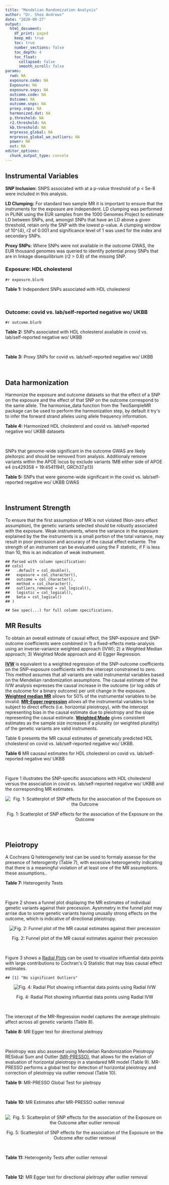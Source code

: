 ```yaml
---
title: "Mendelian Randomization Analysis"
author: "Dr. Shea Andrews"
date: "2020-08-27"
output:
  html_document:
    df_print: paged
    keep_md: true
    toc: true
    number_sections: false
    toc_depth: 4
    toc_float:
      collapsed: false
      smooth_scroll: false
params:
  rwd: NA
  exposure.code: NA
  Exposure: NA
  exposure.snps: NA
  outcome.code: NA
  Outcome: NA
  outcome.snps: NA
  proxy.snps: NA
  harmonized.dat: NA
  p.threshold: NA
  r2.threshold: NA
  kb.threshold: NA
  mrpresso_global: NA
  mrpresso_global_wo_outliers: NA
  power: NA
  out: NA
editor_options:
  chunk_output_type: console
---
```







## Instrumental Variables
**SNP Inclusion:** SNPS associated with at a p-value threshold of p < 5e-8 were included in this analysis.
<br>

**LD Clumping:** For standard two sample MR it is important to ensure that the instruments for the exposure are independent. LD clumping was performed in PLINK using the EUR samples from the 1000 Genomes Project to estimate LD between SNPs, and, amongst SNPs that have an LD above a given threshold, retain only the SNP with the lowest p-value. A clumping window of 10^{4}, r2 of 0.001 and significance level of 1 was used for the index and secondary SNPs.
<br>

**Proxy SNPs:** Where SNPs were not available in the outcome GWAS, the EUR thousand genomes was queried to identify potential proxy SNPs that are in linkage disequilibrium (r2 > 0.8) of the missing SNP.
<br>

### Exposure: HDL cholesterol
`#r exposure.blurb`
<br>

**Table 1:** Independent SNPs associated with HDL cholesterol
<div data-pagedtable="false">
  <script data-pagedtable-source type="application/json">
{"columns":[{"label":["SNP"],"name":[1],"type":["chr"],"align":["left"]},{"label":["CHROM"],"name":[2],"type":["dbl"],"align":["right"]},{"label":["POS"],"name":[3],"type":["dbl"],"align":["right"]},{"label":["REF"],"name":[4],"type":["chr"],"align":["left"]},{"label":["ALT"],"name":[5],"type":["chr"],"align":["left"]},{"label":["AF"],"name":[6],"type":["dbl"],"align":["right"]},{"label":["BETA"],"name":[7],"type":["dbl"],"align":["right"]},{"label":["SE"],"name":[8],"type":["dbl"],"align":["right"]},{"label":["Z"],"name":[9],"type":["dbl"],"align":["right"]},{"label":["P"],"name":[10],"type":["dbl"],"align":["right"]},{"label":["N"],"name":[11],"type":["dbl"],"align":["right"]},{"label":["TRAIT"],"name":[12],"type":["chr"],"align":["left"]}],"data":[{"1":"rs12748152","2":"1","3":"27138393","4":"C","5":"T","6":"0.0683714","7":"-0.0506","8":"0.0062","9":"-8.161290","10":"9.737000e-16","11":"187056.50","12":"HDL_Cholesterol"},{"1":"rs4660293","2":"1","3":"40028180","4":"A","5":"G","6":"0.2534420","7":"-0.0353","8":"0.0040","9":"-8.825000","10":"2.863000e-18","11":"187027.06","12":"HDL_Cholesterol"},{"1":"rs12133576","2":"1","3":"93816400","4":"A","5":"G","6":"0.6249550","7":"-0.0243","8":"0.0035","9":"-6.942860","10":"6.150000e-11","11":"187123.10","12":"HDL_Cholesterol"},{"1":"rs12740374","2":"1","3":"109817590","4":"G","5":"T","6":"0.2256770","7":"0.0343","8":"0.0041","9":"8.365854","10":"1.687000e-15","11":"186888.00","12":"HDL_Cholesterol"},{"1":"rs12145743","2":"1","3":"156700651","4":"T","5":"G","6":"0.4010890","7":"0.0203","8":"0.0036","9":"5.638889","10":"1.803000e-08","11":"181336.00","12":"HDL_Cholesterol"},{"1":"rs4650994","2":"1","3":"178515312","4":"G","5":"A","6":"0.4998180","7":"-0.0210","8":"0.0034","9":"-6.176470","10":"6.696000e-09","11":"186927.00","12":"HDL_Cholesterol"},{"1":"rs1689797","2":"1","3":"182150978","4":"C","5":"A","6":"0.3186110","7":"-0.0358","8":"0.0036","9":"-9.944440","10":"2.852000e-21","11":"187126.00","12":"HDL_Cholesterol"},{"1":"rs2642438","2":"1","3":"220970028","4":"A","5":"G","6":"0.6879080","7":"0.0303","8":"0.0039","9":"7.769231","10":"7.781000e-14","11":"179439.10","12":"HDL_Cholesterol"},{"1":"rs4846914","2":"1","3":"230295691","4":"G","5":"A","6":"0.6222590","7":"0.0479","8":"0.0034","9":"14.088235","10":"3.513000e-41","11":"186995.00","12":"HDL_Cholesterol"},{"1":"rs676210","2":"2","3":"21231524","4":"G","5":"A","6":"0.2314110","7":"0.0660","8":"0.0040","9":"16.500000","10":"2.345000e-54","11":"187080.95","12":"HDL_Cholesterol"},{"1":"rs7607980","2":"2","3":"165551201","4":"T","5":"C","6":"0.1236340","7":"0.0447","8":"0.0052","9":"8.596154","10":"1.807000e-15","11":"187036.42","12":"HDL_Cholesterol"},{"1":"rs1047891","2":"2","3":"211540507","4":"C","5":"A","6":"0.3145400","7":"-0.0269","8":"0.0039","9":"-6.897440","10":"8.730000e-10","11":"182043.00","12":"HDL_Cholesterol"},{"1":"rs1515110","2":"2","3":"227122216","4":"G","5":"T","6":"0.6227720","7":"-0.0323","8":"0.0035","9":"-9.228570","10":"8.038000e-18","11":"187081.00","12":"HDL_Cholesterol"},{"1":"rs2606736","2":"3","3":"11400249","4":"C","5":"T","6":"0.6054450","7":"-0.0246","8":"0.0043","9":"-5.720930","10":"4.799000e-08","11":"129328.00","12":"HDL_Cholesterol"},{"1":"rs2290547","2":"3","3":"47061183","4":"G","5":"A","6":"0.1864560","7":"-0.0297","8":"0.0046","9":"-6.456520","10":"3.690000e-09","11":"187141.75","12":"HDL_Cholesterol"},{"1":"rs2013208","2":"3","3":"50129399","4":"C","5":"T","6":"0.4976400","7":"0.0254","8":"0.0036","9":"7.055556","10":"8.916000e-12","11":"169708.00","12":"HDL_Cholesterol"},{"1":"rs13099479","2":"3","3":"52677478","4":"G","5":"A","6":"0.0711951","7":"0.0360","8":"0.0062","9":"5.806452","10":"1.819000e-08","11":"187131.95","12":"HDL_Cholesterol"},{"1":"rs6805251","2":"3","3":"119560606","4":"T","5":"C","6":"0.5658560","7":"-0.0200","8":"0.0035","9":"-5.714290","10":"1.332000e-08","11":"186301.10","12":"HDL_Cholesterol"},{"1":"rs13076253","2":"3","3":"131751775","4":"A","5":"C","6":"0.1364620","7":"-0.0283","8":"0.0048","9":"-5.895830","10":"4.961000e-09","11":"186809.34","12":"HDL_Cholesterol"},{"1":"rs687339","2":"3","3":"135932359","4":"C","5":"T","6":"0.8186430","7":"-0.0316","8":"0.0042","9":"-7.523810","10":"7.108000e-13","11":"187105.06","12":"HDL_Cholesterol"},{"1":"rs10019888","2":"4","3":"26062990","4":"A","5":"G","6":"0.1382440","7":"-0.0270","8":"0.0046","9":"-5.869570","10":"4.901000e-08","11":"187077.04","12":"HDL_Cholesterol"},{"1":"rs3822072","2":"4","3":"89741269","4":"G","5":"A","6":"0.5241470","7":"-0.0251","8":"0.0034","9":"-7.382350","10":"4.058000e-12","11":"187115.00","12":"HDL_Cholesterol"},{"1":"rs2602836","2":"4","3":"100014805","4":"A","5":"G","6":"0.5792150","7":"-0.0192","8":"0.0034","9":"-5.647060","10":"4.964000e-08","11":"187102.00","12":"HDL_Cholesterol"},{"1":"rs13107325","2":"4","3":"103188709","4":"C","5":"T","6":"0.0473169","7":"-0.0708","8":"0.0078","9":"-9.076920","10":"1.065000e-15","11":"179316.04","12":"HDL_Cholesterol"},{"1":"rs6450176","2":"5","3":"53298025","4":"G","5":"A","6":"0.2212340","7":"-0.0254","8":"0.0039","9":"-6.512820","10":"6.875000e-10","11":"187131.93","12":"HDL_Cholesterol"},{"1":"rs1980493","2":"6","3":"32363215","4":"T","5":"C","6":"0.1455770","7":"-0.0318","8":"0.0048","9":"-6.625000","10":"3.764000e-10","11":"183275.44","12":"HDL_Cholesterol"},{"1":"rs205262","2":"6","3":"34563164","4":"A","5":"G","6":"0.2634550","7":"-0.0283","8":"0.0039","9":"-7.256410","10":"3.878000e-13","11":"181707.03","12":"HDL_Cholesterol"},{"1":"rs998584","2":"6","3":"43757896","4":"C","5":"A","6":"0.4905450","7":"-0.0260","8":"0.0038","9":"-6.842110","10":"2.269000e-11","11":"183791.00","12":"HDL_Cholesterol"},{"1":"rs1936800","2":"6","3":"127436064","4":"C","5":"T","6":"0.5305230","7":"-0.0200","8":"0.0034","9":"-5.882350","10":"3.055000e-10","11":"187111.00","12":"HDL_Cholesterol"},{"1":"rs3861397","2":"6","3":"139828916","4":"A","5":"G","6":"0.3566230","7":"-0.0240","8":"0.0036","9":"-6.666670","10":"8.401000e-11","11":"187084.00","12":"HDL_Cholesterol"},{"1":"rs9457931","2":"6","3":"160929904","4":"A","5":"G","6":"0.0805223","7":"-0.0552","8":"0.0073","9":"-7.561640","10":"7.297000e-13","11":"171668.70","12":"HDL_Cholesterol"},{"1":"rs702485","2":"7","3":"6449272","4":"A","5":"G","6":"0.4458770","7":"0.0243","8":"0.0034","9":"7.147059","10":"6.450000e-12","11":"186973.90","12":"HDL_Cholesterol"},{"1":"rs4142995","2":"7","3":"17919258","4":"G","5":"T","6":"0.3979300","7":"-0.0263","8":"0.0037","9":"-7.108110","10":"9.365000e-12","11":"165161.00","12":"HDL_Cholesterol"},{"1":"rs4917014","2":"7","3":"50305863","4":"T","5":"G","6":"0.3164120","7":"0.0222","8":"0.0036","9":"6.166667","10":"1.026000e-08","11":"186868.00","12":"HDL_Cholesterol"},{"1":"rs17145738","2":"7","3":"72982874","4":"C","5":"T","6":"0.1326680","7":"0.0408","8":"0.0053","9":"7.698113","10":"4.952000e-13","11":"184970.70","12":"HDL_Cholesterol"},{"1":"rs11765979","2":"7","3":"130445877","4":"A","5":"C","6":"0.4943510","7":"0.0412","8":"0.0048","9":"8.583333","10":"3.111000e-17","11":"94311.00","12":"HDL_Cholesterol"},{"1":"rs17173637","2":"7","3":"150529449","4":"T","5":"C","6":"0.1123190","7":"-0.0363","8":"0.0057","9":"-6.368420","10":"1.899000e-08","11":"183901.39","12":"HDL_Cholesterol"},{"1":"rs4240624","2":"8","3":"9184231","4":"G","5":"A","6":"0.9114340","7":"0.0818","8":"0.0058","9":"14.103448","10":"1.323000e-45","11":"185696.43","12":"HDL_Cholesterol"},{"1":"rs1866956","2":"8","3":"19748921","4":"C","5":"T","6":"0.6489090","7":"0.0217","8":"0.0037","9":"5.864865","10":"7.964000e-10","11":"187031.00","12":"HDL_Cholesterol"},{"1":"rs13702","2":"8","3":"19824492","4":"T","5":"C","6":"0.2689520","7":"0.1058","8":"0.0038","9":"27.842105","10":"1.280000e-160","11":"187044.00","12":"HDL_Cholesterol"},{"1":"rs2293889","2":"8","3":"116599199","4":"T","5":"G","6":"0.5870280","7":"0.0312","8":"0.0035","9":"8.914286","10":"4.271000e-17","11":"180102.00","12":"HDL_Cholesterol"},{"1":"rs10808546","2":"8","3":"126495818","4":"C","5":"T","6":"0.4745450","7":"0.0409","8":"0.0034","9":"12.029412","10":"4.106000e-30","11":"185835.00","12":"HDL_Cholesterol"},{"1":"rs10087900","2":"8","3":"144303418","4":"G","5":"A","6":"0.3731320","7":"-0.0231","8":"0.0036","9":"-6.416670","10":"2.174000e-09","11":"183672.00","12":"HDL_Cholesterol"},{"1":"rs686030","2":"9","3":"15304782","4":"C","5":"A","6":"0.8542880","7":"0.0550","8":"0.0049","9":"11.224490","10":"4.292000e-27","11":"187034.93","12":"HDL_Cholesterol"},{"1":"rs2066714","2":"9","3":"107586753","4":"T","5":"C","6":"0.0945210","7":"0.0453","8":"0.0071","9":"6.380282","10":"7.258000e-10","11":"93528.00","12":"HDL_Cholesterol"},{"1":"rs11789603","2":"9","3":"107647019","4":"C","5":"T","6":"0.1010160","7":"0.0600","8":"0.0060","9":"10.000000","10":"3.695000e-21","11":"184431.94","12":"HDL_Cholesterol"},{"1":"rs1883025","2":"9","3":"107664301","4":"C","5":"T","6":"0.2163340","7":"-0.0698","8":"0.0041","9":"-17.024400","10":"1.496000e-65","11":"186365.00","12":"HDL_Cholesterol"},{"1":"rs970548","2":"10","3":"46013277","4":"A","5":"C","6":"0.2560750","7":"0.0258","8":"0.0039","9":"6.615385","10":"1.706000e-10","11":"186596.01","12":"HDL_Cholesterol"},{"1":"rs10761771","2":"10","3":"65230164","4":"T","5":"C","6":"0.5000000","7":"0.0198","8":"0.0034","9":"5.823529","10":"4.120000e-09","11":"182895.00","12":"HDL_Cholesterol"},{"1":"rs2250802","2":"10","3":"113921354","4":"G","5":"A","6":"0.7334790","7":"-0.0340","8":"0.0038","9":"-8.947370","10":"2.022000e-17","11":"184088.04","12":"HDL_Cholesterol"},{"1":"rs12412743","2":"10","3":"114045333","4":"C","5":"T","6":"0.1876140","7":"-0.0291","8":"0.0045","9":"-6.466670","10":"1.307000e-09","11":"187095.44","12":"HDL_Cholesterol"},{"1":"rs3847502","2":"11","3":"47333685","4":"C","5":"A","6":"0.3218560","7":"0.0480","8":"0.0036","9":"13.333333","10":"3.306000e-38","11":"187049.90","12":"HDL_Cholesterol"},{"1":"rs102275","2":"11","3":"61557803","4":"T","5":"C","6":"0.3627450","7":"-0.0391","8":"0.0035","9":"-11.171400","10":"6.404000e-28","11":"187085.00","12":"HDL_Cholesterol"},{"1":"rs12801636","2":"11","3":"65391317","4":"G","5":"A","6":"0.2092260","7":"0.0235","8":"0.0042","9":"5.595238","10":"3.147000e-08","11":"187099.00","12":"HDL_Cholesterol"},{"1":"rs499974","2":"11","3":"75455021","4":"C","5":"A","6":"0.2026140","7":"-0.0263","8":"0.0044","9":"-5.977270","10":"1.120000e-08","11":"186749.05","12":"HDL_Cholesterol"},{"1":"rs964184","2":"11","3":"116648917","4":"G","5":"C","6":"0.8710500","7":"0.1065","8":"0.0071","9":"15.000000","10":"6.086000e-48","11":"94289.00","12":"HDL_Cholesterol"},{"1":"rs7112577","2":"11","3":"117044603","4":"C","5":"G","6":"0.0489308","7":"0.0826","8":"0.0129","9":"6.403101","10":"2.340000e-10","11":"89235.00","12":"HDL_Cholesterol"},{"1":"rs11045163","2":"12","3":"20463526","4":"A","5":"G","6":"0.4305710","7":"0.0217","8":"0.0035","9":"6.200000","10":"3.196000e-09","11":"187075.00","12":"HDL_Cholesterol"},{"1":"rs3741414","2":"12","3":"57844049","4":"C","5":"T","6":"0.2270250","7":"0.0296","8":"0.0040","9":"7.400000","10":"6.095000e-14","11":"187090.10","12":"HDL_Cholesterol"},{"1":"rs2241210","2":"12","3":"109950144","4":"A","5":"G","6":"0.5708290","7":"0.0332","8":"0.0035","9":"9.485714","10":"2.489000e-20","11":"174782.00","12":"HDL_Cholesterol"},{"1":"rs11065987","2":"12","3":"112072424","4":"A","5":"G","6":"0.4104070","7":"-0.0222","8":"0.0035","9":"-6.342860","10":"1.225000e-09","11":"187119.00","12":"HDL_Cholesterol"},{"1":"rs2454722","2":"12","3":"123171218","4":"A","5":"G","6":"0.1878850","7":"0.0351","8":"0.0044","9":"7.977273","10":"3.308000e-14","11":"186355.01","12":"HDL_Cholesterol"},{"1":"rs838876","2":"12","3":"125259888","4":"A","5":"G","6":"0.6587270","7":"-0.0493","8":"0.0039","9":"-12.641000","10":"7.325000e-33","11":"173066.00","12":"HDL_Cholesterol"},{"1":"rs7306660","2":"12","3":"125327384","4":"G","5":"A","6":"0.3106830","7":"-0.0345","8":"0.0036","9":"-9.583330","10":"3.341000e-19","11":"186939.00","12":"HDL_Cholesterol"},{"1":"rs4379922","2":"12","3":"125351116","4":"T","5":"C","6":"0.3232080","7":"0.0247","8":"0.0036","9":"6.861111","10":"9.559000e-12","11":"186203.00","12":"HDL_Cholesterol"},{"1":"rs4983559","2":"14","3":"105277209","4":"G","5":"A","6":"0.5763180","7":"-0.0197","8":"0.0036","9":"-5.472220","10":"9.565000e-09","11":"183671.90","12":"HDL_Cholesterol"},{"1":"rs492571","2":"15","3":"44211273","4":"T","5":"C","6":"0.0369699","7":"-0.0663","8":"0.0090","9":"-7.366670","10":"1.265000e-12","11":"177351.68","12":"HDL_Cholesterol"},{"1":"rs10468017","2":"15","3":"58678512","4":"C","5":"T","6":"0.2722480","7":"0.1179","8":"0.0038","9":"31.026316","10":"1.210000e-188","11":"181223.00","12":"HDL_Cholesterol"},{"1":"rs633695","2":"15","3":"58725839","4":"A","5":"G","6":"0.2780810","7":"0.0885","8":"0.0054","9":"16.388889","10":"7.820000e-58","11":"92820.00","12":"HDL_Cholesterol"},{"1":"rs424346","2":"15","3":"59010962","4":"C","5":"T","6":"0.0367887","7":"0.0679","8":"0.0113","9":"6.008850","10":"4.840000e-08","11":"128345.77","12":"HDL_Cholesterol"},{"1":"rs2729816","2":"15","3":"63413084","4":"T","5":"C","6":"0.4089290","7":"0.0247","8":"0.0041","9":"6.024390","10":"3.967000e-09","11":"183168.00","12":"HDL_Cholesterol"},{"1":"rs7193072","2":"16","3":"56778067","4":"G","5":"A","6":"0.2479130","7":"0.0498","8":"0.0038","9":"13.105263","10":"1.400000e-34","11":"185545.00","12":"HDL_Cholesterol"},{"1":"rs12720922","2":"16","3":"57000885","4":"G","5":"A","6":"0.1819180","7":"-0.2593","8":"0.0062","9":"-41.822600","10":"1.670001e-318","11":"92714.02","12":"HDL_Cholesterol"},{"1":"rs16942887","2":"16","3":"67928042","4":"G","5":"A","6":"0.1555920","7":"0.0831","8":"0.0051","9":"16.294118","10":"8.281000e-54","11":"185603.82","12":"HDL_Cholesterol"},{"1":"rs2925979","2":"16","3":"81534790","4":"T","5":"C","6":"0.7059780","7":"0.0351","8":"0.0037","9":"9.486486","10":"1.321000e-19","11":"185553.00","12":"HDL_Cholesterol"},{"1":"rs931992","2":"17","3":"37821435","4":"G","5":"T","6":"0.6528080","7":"0.0340","8":"0.0036","9":"9.444444","10":"5.447000e-20","11":"183545.00","12":"HDL_Cholesterol"},{"1":"rs4148005","2":"17","3":"66882466","4":"T","5":"G","6":"0.2544500","7":"-0.0283","8":"0.0036","9":"-7.861110","10":"5.743000e-14","11":"184431.00","12":"HDL_Cholesterol"},{"1":"rs4969178","2":"17","3":"76388202","4":"A","5":"G","6":"0.6642440","7":"0.0263","8":"0.0035","9":"7.514286","10":"1.532000e-12","11":"185426.10","12":"HDL_Cholesterol"},{"1":"rs4939883","2":"18","3":"47167214","4":"T","5":"C","6":"0.8082240","7":"0.0799","8":"0.0045","9":"17.755556","10":"1.796000e-66","11":"185576.01","12":"HDL_Cholesterol"},{"1":"rs6567160","2":"18","3":"57829135","4":"T","5":"C","6":"0.1988390","7":"-0.0257","8":"0.0041","9":"-6.268290","10":"2.918000e-09","11":"185608.02","12":"HDL_Cholesterol"},{"1":"rs2278236","2":"19","3":"8431581","4":"G","5":"A","6":"0.5383630","7":"0.0331","8":"0.0035","9":"9.457143","10":"3.185000e-18","11":"185450.00","12":"HDL_Cholesterol"},{"1":"rs737337","2":"19","3":"11347493","4":"T","5":"C","6":"0.0980321","7":"-0.0565","8":"0.0061","9":"-9.262300","10":"4.564000e-17","11":"185432.49","12":"HDL_Cholesterol"},{"1":"rs731839","2":"19","3":"33899065","4":"G","5":"A","6":"0.6709000","7":"0.0220","8":"0.0037","9":"5.945946","10":"3.441000e-09","11":"185498.00","12":"HDL_Cholesterol"},{"1":"rs2075650","2":"19","3":"45395619","4":"A","5":"G","6":"0.1555920","7":"-0.0554","8":"0.0051","9":"-10.862700","10":"9.716000e-26","11":"175421.02","12":"HDL_Cholesterol"},{"1":"rs2288912","2":"19","3":"45449199","4":"C","5":"G","6":"0.5309180","7":"0.0297","8":"0.0036","9":"8.250000","10":"7.148000e-15","11":"178909.90","12":"HDL_Cholesterol"},{"1":"rs103294","2":"19","3":"54797848","4":"C","5":"T","6":"0.2097420","7":"0.0523","8":"0.0044","9":"11.886364","10":"3.995000e-30","11":"175917.04","12":"HDL_Cholesterol"},{"1":"rs6031587","2":"20","3":"43038249","4":"C","5":"T","6":"0.0718433","7":"-0.0488","8":"0.0074","9":"-6.594590","10":"1.919000e-09","11":"163094.54","12":"HDL_Cholesterol"},{"1":"rs4465830","2":"20","3":"44585420","4":"A","5":"G","6":"0.1811700","7":"-0.0597","8":"0.0044","9":"-13.568200","10":"5.175000e-40","11":"185505.00","12":"HDL_Cholesterol"},{"1":"rs181362","2":"22","3":"21932068","4":"C","5":"T","6":"0.1853260","7":"-0.0379","8":"0.0042","9":"-9.023810","10":"4.303000e-18","11":"178282.92","12":"HDL_Cholesterol"}],"options":{"columns":{"min":{},"max":[10]},"rows":{"min":[10],"max":[10]},"pages":{}}}
  </script>
</div>
<br>

### Outcome: covid vs. lab/self-reported negative wo/ UKBB
`#r outcome.blurb`
<br>

**Table 2:** SNPs associated with HDL cholesterol avaliable in covid vs. lab/self-reported negative wo/ UKBB
<div data-pagedtable="false">
  <script data-pagedtable-source type="application/json">
{"columns":[{"label":["SNP"],"name":[1],"type":["chr"],"align":["left"]},{"label":["CHROM"],"name":[2],"type":["dbl"],"align":["right"]},{"label":["POS"],"name":[3],"type":["dbl"],"align":["right"]},{"label":["REF"],"name":[4],"type":["chr"],"align":["left"]},{"label":["ALT"],"name":[5],"type":["chr"],"align":["left"]},{"label":["AF"],"name":[6],"type":["dbl"],"align":["right"]},{"label":["BETA"],"name":[7],"type":["dbl"],"align":["right"]},{"label":["SE"],"name":[8],"type":["dbl"],"align":["right"]},{"label":["Z"],"name":[9],"type":["dbl"],"align":["right"]},{"label":["P"],"name":[10],"type":["dbl"],"align":["right"]},{"label":["N"],"name":[11],"type":["dbl"],"align":["right"]},{"label":["TRAIT"],"name":[12],"type":["chr"],"align":["left"]}],"data":[{"1":"rs12748152","2":"1","3":"27138393","4":"C","5":"T","6":"0.0683714","7":"0.07676400","8":"0.067279","9":"1.140980098","10":"0.253900","11":"6","12":"covid_vs._lab/self-reported_negative__woUKBB"},{"1":"rs4660293","2":"1","3":"40028180","4":"A","5":"G","6":"0.2534420","7":"-0.09749300","8":"0.053061","9":"-1.837375850","10":"0.066150","11":"5","12":"covid_vs._lab/self-reported_negative__woUKBB"},{"1":"rs12133576","2":"1","3":"93816400","4":"A","5":"G","6":"0.6249550","7":"-0.04519600","8":"0.043240","9":"-1.045235893","10":"0.295900","11":"6","12":"covid_vs._lab/self-reported_negative__woUKBB"},{"1":"rs12740374","2":"1","3":"109817590","4":"G","5":"T","6":"0.2256770","7":"0.07826800","8":"0.050570","9":"1.547716037","10":"0.121700","11":"6","12":"covid_vs._lab/self-reported_negative__woUKBB"},{"1":"rs12145743","2":"1","3":"156700651","4":"T","5":"G","6":"0.4010890","7":"0.03009800","8":"0.045265","9":"0.664928753","10":"0.506100","11":"6","12":"covid_vs._lab/self-reported_negative__woUKBB"},{"1":"rs4650994","2":"1","3":"178515312","4":"G","5":"A","6":"0.4998180","7":"0.01274100","8":"0.041317","9":"0.308371857","10":"0.757800","11":"6","12":"covid_vs._lab/self-reported_negative__woUKBB"},{"1":"rs1689797","2":"1","3":"182150978","4":"C","5":"A","6":"0.3186110","7":"-0.00569980","8":"0.047547","9":"-0.119877174","10":"0.904600","11":"5","12":"covid_vs._lab/self-reported_negative__woUKBB"},{"1":"rs2642438","2":"1","3":"220970028","4":"A","5":"G","6":"0.6879080","7":"-0.00559960","8":"0.046417","9":"-0.120636836","10":"0.904000","11":"6","12":"covid_vs._lab/self-reported_negative__woUKBB"},{"1":"rs4846914","2":"1","3":"230295691","4":"G","5":"A","6":"0.6222590","7":"-0.03527600","8":"0.044496","9":"-0.792790363","10":"0.427900","11":"5","12":"covid_vs._lab/self-reported_negative__woUKBB"},{"1":"rs676210","2":"2","3":"21231524","4":"G","5":"A","6":"0.2314110","7":"0.03413000","8":"0.048535","9":"0.703203873","10":"0.481900","11":"6","12":"covid_vs._lab/self-reported_negative__woUKBB"},{"1":"rs7607980","2":"2","3":"165551201","4":"T","5":"C","6":"0.1236340","7":"-0.00200220","8":"0.060562","9":"-0.033060335","10":"0.973600","11":"6","12":"covid_vs._lab/self-reported_negative__woUKBB"},{"1":"rs1047891","2":"2","3":"211540507","4":"C","5":"A","6":"0.3145400","7":"0.00438540","8":"0.046674","9":"0.093958092","10":"0.925100","11":"6","12":"covid_vs._lab/self-reported_negative__woUKBB"},{"1":"rs1515110","2":"2","3":"227122216","4":"G","5":"T","6":"0.6227720","7":"0.08324300","8":"0.045573","9":"1.826585917","10":"0.067760","11":"5","12":"covid_vs._lab/self-reported_negative__woUKBB"},{"1":"rs2606736","2":"3","3":"11400249","4":"C","5":"T","6":"0.6054450","7":"-0.05575700","8":"0.084622","9":"-0.658894850","10":"0.510000","11":"4","12":"covid_vs._lab/self-reported_negative__woUKBB"},{"1":"rs2290547","2":"3","3":"47061183","4":"G","5":"A","6":"0.1864560","7":"0.08269400","8":"0.061154","9":"1.352225529","10":"0.176300","11":"4","12":"covid_vs._lab/self-reported_negative__woUKBB"},{"1":"rs2013208","2":"3","3":"50129399","4":"C","5":"T","6":"0.4976400","7":"-0.06235500","8":"0.042527","9":"-1.466244974","10":"0.142600","11":"6","12":"covid_vs._lab/self-reported_negative__woUKBB"},{"1":"rs13099479","2":"3","3":"52677478","4":"G","5":"A","6":"0.0711951","7":"0.03684900","8":"0.085082","9":"0.433099833","10":"0.664900","11":"5","12":"covid_vs._lab/self-reported_negative__woUKBB"},{"1":"rs6805251","2":"3","3":"119560606","4":"T","5":"C","6":"0.5658560","7":"-0.10418000","8":"0.043170","9":"-2.413249942","10":"0.015810","11":"6","12":"covid_vs._lab/self-reported_negative__woUKBB"},{"1":"rs13076253","2":"3","3":"131751775","4":"A","5":"C","6":"0.1364620","7":"0.01808200","8":"0.060565","9":"0.298555271","10":"0.765300","11":"6","12":"covid_vs._lab/self-reported_negative__woUKBB"},{"1":"rs687339","2":"3","3":"135932359","4":"C","5":"T","6":"0.8186430","7":"0.00414700","8":"0.050555","9":"0.082029473","10":"0.934600","11":"6","12":"covid_vs._lab/self-reported_negative__woUKBB"},{"1":"rs10019888","2":"4","3":"26062990","4":"A","5":"G","6":"0.1382440","7":"-0.00771380","8":"0.057648","9":"-0.133808632","10":"0.893600","11":"6","12":"covid_vs._lab/self-reported_negative__woUKBB"},{"1":"rs3822072","2":"4","3":"89741269","4":"G","5":"A","6":"0.5241470","7":"-0.02366300","8":"0.045153","9":"-0.524062631","10":"0.600200","11":"5","12":"covid_vs._lab/self-reported_negative__woUKBB"},{"1":"rs2602836","2":"4","3":"100014805","4":"A","5":"G","6":"0.5792150","7":"-0.01734000","8":"0.042201","9":"-0.410890737","10":"0.681200","11":"6","12":"covid_vs._lab/self-reported_negative__woUKBB"},{"1":"rs13107325","2":"4","3":"103188709","4":"C","5":"T","6":"0.0473169","7":"0.17621000","8":"0.115110","9":"1.530796629","10":"0.125800","11":"5","12":"covid_vs._lab/self-reported_negative__woUKBB"},{"1":"rs6450176","2":"5","3":"53298025","4":"G","5":"A","6":"0.2212340","7":"0.02638200","8":"0.047736","9":"0.552664656","10":"0.580500","11":"6","12":"covid_vs._lab/self-reported_negative__woUKBB"},{"1":"rs1980493","2":"6","3":"32363215","4":"T","5":"C","6":"0.1455770","7":"0.03317800","8":"0.059249","9":"0.559975696","10":"0.575500","11":"6","12":"covid_vs._lab/self-reported_negative__woUKBB"},{"1":"rs205262","2":"6","3":"34563164","4":"A","5":"G","6":"0.2634550","7":"0.03409900","8":"0.048615","9":"0.701409030","10":"0.483100","11":"6","12":"covid_vs._lab/self-reported_negative__woUKBB"},{"1":"rs998584","2":"6","3":"43757896","4":"C","5":"A","6":"0.4905450","7":"-0.00476070","8":"0.042077","9":"-0.113142572","10":"0.909900","11":"6","12":"covid_vs._lab/self-reported_negative__woUKBB"},{"1":"rs1936800","2":"6","3":"127436064","4":"C","5":"T","6":"0.5305230","7":"-0.02394200","8":"0.042202","9":"-0.567319084","10":"0.570500","11":"6","12":"covid_vs._lab/self-reported_negative__woUKBB"},{"1":"rs3861397","2":"6","3":"139828916","4":"A","5":"G","6":"0.3566230","7":"-0.00813570","8":"0.044494","9":"-0.182849373","10":"0.854900","11":"6","12":"covid_vs._lab/self-reported_negative__woUKBB"},{"1":"rs9457931","2":"6","3":"160929904","4":"A","5":"G","6":"0.0805223","7":"-0.02602000","8":"0.077578","9":"-0.335404367","10":"0.737300","11":"6","12":"covid_vs._lab/self-reported_negative__woUKBB"},{"1":"rs702485","2":"7","3":"6449272","4":"A","5":"G","6":"0.4458770","7":"-0.03028400","8":"0.042068","9":"-0.719882096","10":"0.471600","11":"6","12":"covid_vs._lab/self-reported_negative__woUKBB"},{"1":"rs4142995","2":"7","3":"17919258","4":"G","5":"T","6":"0.3979300","7":"-0.01867100","8":"0.043503","9":"-0.429188792","10":"0.667800","11":"6","12":"covid_vs._lab/self-reported_negative__woUKBB"},{"1":"rs4917014","2":"7","3":"50305863","4":"T","5":"G","6":"0.3164120","7":"0.09013000","8":"0.045514","9":"1.980269807","10":"0.047670","11":"6","12":"covid_vs._lab/self-reported_negative__woUKBB"},{"1":"rs17145738","2":"7","3":"72982874","4":"C","5":"T","6":"0.1326680","7":"-0.02286500","8":"0.066757","9":"-0.342510898","10":"0.732000","11":"6","12":"covid_vs._lab/self-reported_negative__woUKBB"},{"1":"rs11765979","2":"7","3":"130445877","4":"A","5":"C","6":"0.4943510","7":"-0.03709500","8":"0.041825","9":"-0.886909743","10":"0.375100","11":"6","12":"covid_vs._lab/self-reported_negative__woUKBB"},{"1":"rs17173637","2":"7","3":"150529449","4":"T","5":"C","6":"0.1123190","7":"-0.18085000","8":"0.082130","9":"-2.201996834","10":"0.027660","11":"6","12":"covid_vs._lab/self-reported_negative__woUKBB"},{"1":"rs4240624","2":"8","3":"9184231","4":"G","5":"A","6":"0.9114340","7":"0.03907500","8":"0.077536","9":"0.503959451","10":"0.614300","11":"6","12":"covid_vs._lab/self-reported_negative__woUKBB"},{"1":"rs1866956","2":"8","3":"19748921","4":"C","5":"T","6":"0.6489090","7":"-0.04810800","8":"0.046586","9":"-1.032670759","10":"0.301800","11":"5","12":"covid_vs._lab/self-reported_negative__woUKBB"},{"1":"rs13702","2":"8","3":"19824492","4":"T","5":"C","6":"0.2689520","7":"0.01365000","8":"0.046107","9":"0.296050491","10":"0.767200","11":"6","12":"covid_vs._lab/self-reported_negative__woUKBB"},{"1":"rs2293889","2":"8","3":"116599199","4":"T","5":"G","6":"0.5870280","7":"-0.04945600","8":"0.044324","9":"-1.115783774","10":"0.264500","11":"5","12":"covid_vs._lab/self-reported_negative__woUKBB"},{"1":"rs10808546","2":"8","3":"126495818","4":"C","5":"T","6":"0.4745450","7":"0.01362200","8":"0.043522","9":"0.312991131","10":"0.754300","11":"5","12":"covid_vs._lab/self-reported_negative__woUKBB"},{"1":"rs10087900","2":"8","3":"144303418","4":"G","5":"A","6":"0.3731320","7":"0.00751500","8":"0.042684","9":"0.176061288","10":"0.860200","11":"6","12":"covid_vs._lab/self-reported_negative__woUKBB"},{"1":"rs686030","2":"9","3":"15304782","4":"C","5":"A","6":"0.8542880","7":"0.10088000","8":"0.063562","9":"1.587111796","10":"0.112500","11":"6","12":"covid_vs._lab/self-reported_negative__woUKBB"},{"1":"rs2066714","2":"9","3":"107586753","4":"T","5":"C","6":"0.0945210","7":"0.05282200","8":"0.065355","9":"0.808231964","10":"0.419000","11":"6","12":"covid_vs._lab/self-reported_negative__woUKBB"},{"1":"rs11789603","2":"9","3":"107647019","4":"C","5":"T","6":"0.1010160","7":"-0.00817050","8":"0.069847","9":"-0.116977107","10":"0.906900","11":"6","12":"covid_vs._lab/self-reported_negative__woUKBB"},{"1":"rs1883025","2":"9","3":"107664301","4":"C","5":"T","6":"0.2163340","7":"0.01749100","8":"0.046966","9":"0.372418345","10":"0.709600","11":"6","12":"covid_vs._lab/self-reported_negative__woUKBB"},{"1":"rs970548","2":"10","3":"46013277","4":"A","5":"C","6":"0.2560750","7":"-0.04945300","8":"0.051005","9":"-0.969571611","10":"0.332300","11":"5","12":"covid_vs._lab/self-reported_negative__woUKBB"},{"1":"rs10761771","2":"10","3":"65230164","4":"T","5":"C","6":"0.5000000","7":"0.06711000","8":"0.045393","9":"1.478421783","10":"0.139300","11":"4","12":"covid_vs._lab/self-reported_negative__woUKBB"},{"1":"rs2250802","2":"10","3":"113921354","4":"G","5":"A","6":"0.7334790","7":"0.04836900","8":"0.083799","9":"0.577202592","10":"0.563800","11":"5","12":"covid_vs._lab/self-reported_negative__woUKBB"},{"1":"rs12412743","2":"10","3":"114045333","4":"C","5":"T","6":"0.1876140","7":"-0.08619000","8":"0.057975","9":"-1.486675291","10":"0.137100","11":"6","12":"covid_vs._lab/self-reported_negative__woUKBB"},{"1":"rs3847502","2":"11","3":"47333685","4":"C","5":"A","6":"0.3218560","7":"-0.03074700","8":"0.049531","9":"-0.620762755","10":"0.534800","11":"3","12":"covid_vs._lab/self-reported_negative__woUKBB"},{"1":"rs102275","2":"11","3":"61557803","4":"T","5":"C","6":"0.3627450","7":"0.06926600","8":"0.044009","9":"1.573905338","10":"0.115500","11":"6","12":"covid_vs._lab/self-reported_negative__woUKBB"},{"1":"rs12801636","2":"11","3":"65391317","4":"G","5":"A","6":"0.2092260","7":"0.02833700","8":"0.048973","9":"0.578624957","10":"0.562800","11":"6","12":"covid_vs._lab/self-reported_negative__woUKBB"},{"1":"rs499974","2":"11","3":"75455021","4":"C","5":"A","6":"0.2026140","7":"0.33813000","8":"0.104400","9":"3.238793103","10":"0.001201","11":"5","12":"covid_vs._lab/self-reported_negative__woUKBB"},{"1":"rs964184","2":"11","3":"116648917","4":"G","5":"C","6":"0.8710500","7":"-0.05199400","8":"0.061235","9":"-0.849089573","10":"0.395800","11":"6","12":"covid_vs._lab/self-reported_negative__woUKBB"},{"1":"rs7112577","2":"11","3":"117044603","4":"C","5":"G","6":"0.0489308","7":"0.12229000","8":"0.215240","9":"0.568156476","10":"0.569900","11":"4","12":"covid_vs._lab/self-reported_negative__woUKBB"},{"1":"rs11045163","2":"12","3":"20463526","4":"A","5":"G","6":"0.4305710","7":"0.01975800","8":"0.041829","9":"0.472351718","10":"0.636700","11":"6","12":"covid_vs._lab/self-reported_negative__woUKBB"},{"1":"rs3741414","2":"12","3":"57844049","4":"C","5":"T","6":"0.2270250","7":"-0.01332500","8":"0.046706","9":"-0.285295251","10":"0.775400","11":"6","12":"covid_vs._lab/self-reported_negative__woUKBB"},{"1":"rs2241210","2":"12","3":"109950144","4":"A","5":"G","6":"0.5708290","7":"-0.03970100","8":"0.041839","9":"-0.948899352","10":"0.342700","11":"6","12":"covid_vs._lab/self-reported_negative__woUKBB"},{"1":"rs11065987","2":"12","3":"112072424","4":"A","5":"G","6":"0.4104070","7":"0.00308730","8":"0.043686","9":"0.070670238","10":"0.943700","11":"6","12":"covid_vs._lab/self-reported_negative__woUKBB"},{"1":"rs2454722","2":"12","3":"123171218","4":"A","5":"G","6":"0.1878850","7":"-0.01834400","8":"0.054816","9":"-0.334646818","10":"0.737900","11":"6","12":"covid_vs._lab/self-reported_negative__woUKBB"},{"1":"rs838876","2":"12","3":"125259888","4":"A","5":"G","6":"0.6587270","7":"0.13048000","8":"0.084316","9":"1.547511742","10":"0.121700","11":"4","12":"covid_vs._lab/self-reported_negative__woUKBB"},{"1":"rs7306660","2":"12","3":"125327384","4":"G","5":"A","6":"0.3106830","7":"0.00055450","8":"0.043536","9":"0.012736586","10":"0.989800","11":"6","12":"covid_vs._lab/self-reported_negative__woUKBB"},{"1":"rs4379922","2":"12","3":"125351116","4":"T","5":"C","6":"0.3232080","7":"0.06250400","8":"0.042697","9":"1.463896761","10":"0.143200","11":"6","12":"covid_vs._lab/self-reported_negative__woUKBB"},{"1":"rs4983559","2":"14","3":"105277209","4":"G","5":"A","6":"0.5763180","7":"-0.08451700","8":"0.043105","9":"-1.960723814","10":"0.049910","11":"6","12":"covid_vs._lab/self-reported_negative__woUKBB"},{"1":"rs492571","2":"15","3":"44211273","4":"T","5":"C","6":"0.0369699","7":"0.09204900","8":"0.106840","9":"0.861559341","10":"0.388900","11":"6","12":"covid_vs._lab/self-reported_negative__woUKBB"},{"1":"rs10468017","2":"15","3":"58678512","4":"C","5":"T","6":"0.2722480","7":"-0.03717800","8":"0.048142","9":"-0.772257073","10":"0.440000","11":"5","12":"covid_vs._lab/self-reported_negative__woUKBB"},{"1":"rs633695","2":"15","3":"58725839","4":"A","5":"G","6":"0.2780810","7":"0.04486100","8":"0.046355","9":"0.967770467","10":"0.333200","11":"6","12":"covid_vs._lab/self-reported_negative__woUKBB"},{"1":"rs424346","2":"15","3":"59010962","4":"C","5":"T","6":"0.0367887","7":"0.10144000","8":"0.142060","9":"0.714064480","10":"0.475200","11":"6","12":"covid_vs._lab/self-reported_negative__woUKBB"},{"1":"rs7193072","2":"16","3":"56778067","4":"G","5":"A","6":"0.2479130","7":"-0.03878400","8":"0.046290","9":"-0.837848347","10":"0.402100","11":"6","12":"covid_vs._lab/self-reported_negative__woUKBB"},{"1":"rs12720922","2":"16","3":"57000885","4":"G","5":"A","6":"0.1819180","7":"0.10639000","8":"0.053832","9":"1.976333779","10":"0.048120","11":"6","12":"covid_vs._lab/self-reported_negative__woUKBB"},{"1":"rs16942887","2":"16","3":"67928042","4":"G","5":"A","6":"0.1555920","7":"-0.02576900","8":"0.067152","9":"-0.383741363","10":"0.701200","11":"6","12":"covid_vs._lab/self-reported_negative__woUKBB"},{"1":"rs2925979","2":"16","3":"81534790","4":"T","5":"C","6":"0.7059780","7":"-0.00382260","8":"0.045341","9":"-0.084307801","10":"0.932800","11":"6","12":"covid_vs._lab/self-reported_negative__woUKBB"},{"1":"rs931992","2":"17","3":"37821435","4":"G","5":"T","6":"0.6528080","7":"0.00406220","8":"0.044982","9":"0.090307234","10":"0.928000","11":"6","12":"covid_vs._lab/self-reported_negative__woUKBB"},{"1":"rs4148005","2":"17","3":"66882466","4":"T","5":"G","6":"0.2544500","7":"0.03712600","8":"0.044532","9":"0.833692626","10":"0.404500","11":"6","12":"covid_vs._lab/self-reported_negative__woUKBB"},{"1":"rs4969178","2":"17","3":"76388202","4":"A","5":"G","6":"0.6642440","7":"-0.03797300","8":"0.044997","9":"-0.843900704","10":"0.398700","11":"5","12":"covid_vs._lab/self-reported_negative__woUKBB"},{"1":"rs4939883","2":"18","3":"47167214","4":"T","5":"C","6":"0.8082240","7":"0.00850360","8":"0.054074","9":"0.157258572","10":"0.875000","11":"6","12":"covid_vs._lab/self-reported_negative__woUKBB"},{"1":"rs6567160","2":"18","3":"57829135","4":"T","5":"C","6":"0.1988390","7":"-0.01449900","8":"0.085633","9":"-0.169315568","10":"0.865500","11":"5","12":"covid_vs._lab/self-reported_negative__woUKBB"},{"1":"rs2278236","2":"19","3":"8431581","4":"G","5":"A","6":"0.5383630","7":"0.01449500","8":"0.044328","9":"0.326994225","10":"0.743700","11":"5","12":"covid_vs._lab/self-reported_negative__woUKBB"},{"1":"rs737337","2":"19","3":"11347493","4":"T","5":"C","6":"0.0980321","7":"-0.00045231","8":"0.075508","9":"-0.005990226","10":"0.995200","11":"6","12":"covid_vs._lab/self-reported_negative__woUKBB"},{"1":"rs731839","2":"19","3":"33899065","4":"G","5":"A","6":"0.6709000","7":"-0.02803600","8":"0.044841","9":"-0.625231373","10":"0.531800","11":"6","12":"covid_vs._lab/self-reported_negative__woUKBB"},{"1":"rs2075650","2":"19","3":"45395619","4":"A","5":"G","6":"0.1555920","7":"0.01170800","8":"0.058050","9":"0.201688200","10":"0.840200","11":"6","12":"covid_vs._lab/self-reported_negative__woUKBB"},{"1":"rs2288912","2":"19","3":"45449199","4":"C","5":"G","6":"0.5309180","7":"0.01456000","8":"0.089909","9":"0.161941519","10":"0.871400","11":"4","12":"covid_vs._lab/self-reported_negative__woUKBB"},{"1":"rs103294","2":"19","3":"54797848","4":"C","5":"T","6":"0.2097420","7":"0.04812300","8":"0.050800","9":"0.947303000","10":"0.343500","11":"6","12":"covid_vs._lab/self-reported_negative__woUKBB"},{"1":"rs6031587","2":"20","3":"43038249","4":"C","5":"T","6":"0.0718433","7":"-0.01964900","8":"0.075086","9":"-0.261686599","10":"0.793600","11":"6","12":"covid_vs._lab/self-reported_negative__woUKBB"},{"1":"rs4465830","2":"20","3":"44585420","4":"A","5":"G","6":"0.1811700","7":"-0.11010000","8":"0.052154","9":"-2.111055720","10":"0.034760","11":"6","12":"covid_vs._lab/self-reported_negative__woUKBB"},{"1":"rs181362","2":"22","3":"21932068","4":"C","5":"T","6":"0.1853260","7":"0.08401800","8":"0.051215","9":"1.640495948","10":"0.100900","11":"6","12":"covid_vs._lab/self-reported_negative__woUKBB"},{"1":"rs2729816","2":"NA","3":"NA","4":"NA","5":"NA","6":"NA","7":"NA","8":"NA","9":"NA","10":"NA","11":"NA","12":"NA"}],"options":{"columns":{"min":{},"max":[10]},"rows":{"min":[10],"max":[10]},"pages":{}}}
  </script>
</div>
<br>

**Table 3:** Proxy SNPs for covid vs. lab/self-reported negative wo/ UKBB
<div data-pagedtable="false">
  <script data-pagedtable-source type="application/json">
{"columns":[{"label":["proxy.outcome"],"name":[1],"type":["lgl"],"align":["right"]},{"label":["target_snp"],"name":[2],"type":["chr"],"align":["left"]},{"label":["proxy_snp"],"name":[3],"type":["lgl"],"align":["right"]},{"label":["ld.r2"],"name":[4],"type":["lgl"],"align":["right"]},{"label":["Dprime"],"name":[5],"type":["lgl"],"align":["right"]},{"label":["ref.proxy"],"name":[6],"type":["lgl"],"align":["right"]},{"label":["alt.proxy"],"name":[7],"type":["lgl"],"align":["right"]},{"label":["CHROM"],"name":[8],"type":["lgl"],"align":["right"]},{"label":["POS"],"name":[9],"type":["lgl"],"align":["right"]},{"label":["ALT.proxy"],"name":[10],"type":["lgl"],"align":["right"]},{"label":["REF.proxy"],"name":[11],"type":["lgl"],"align":["right"]},{"label":["AF"],"name":[12],"type":["lgl"],"align":["right"]},{"label":["BETA"],"name":[13],"type":["lgl"],"align":["right"]},{"label":["SE"],"name":[14],"type":["lgl"],"align":["right"]},{"label":["P"],"name":[15],"type":["lgl"],"align":["right"]},{"label":["N"],"name":[16],"type":["lgl"],"align":["right"]},{"label":["ref"],"name":[17],"type":["lgl"],"align":["right"]},{"label":["alt"],"name":[18],"type":["lgl"],"align":["right"]},{"label":["ALT"],"name":[19],"type":["lgl"],"align":["right"]},{"label":["REF"],"name":[20],"type":["lgl"],"align":["right"]},{"label":["PHASE"],"name":[21],"type":["lgl"],"align":["right"]}],"data":[{"1":"NA","2":"rs2729816","3":"NA","4":"NA","5":"NA","6":"NA","7":"NA","8":"NA","9":"NA","10":"NA","11":"NA","12":"NA","13":"NA","14":"NA","15":"NA","16":"NA","17":"NA","18":"NA","19":"NA","20":"NA","21":"NA"}],"options":{"columns":{"min":{},"max":[10]},"rows":{"min":[10],"max":[10]},"pages":{}}}
  </script>
</div>
<br>

## Data harmonization
Harmonize the exposure and outcome datasets so that the effect of a SNP on the exposure and the effect of that SNP on the outcome correspond to the same allele. The harmonise_data function from the TwoSampleMR package can be used to perform the harmonization step, by default it try's to infer the forward strand alleles using allele frequency information.
<br>

**Table 4:** Harmonized HDL cholesterol and covid vs. lab/self-reported negative wo/ UKBB datasets
<div data-pagedtable="false">
  <script data-pagedtable-source type="application/json">
{"columns":[{"label":["SNP"],"name":[1],"type":["chr"],"align":["left"]},{"label":["effect_allele.exposure"],"name":[2],"type":["chr"],"align":["left"]},{"label":["other_allele.exposure"],"name":[3],"type":["chr"],"align":["left"]},{"label":["effect_allele.outcome"],"name":[4],"type":["chr"],"align":["left"]},{"label":["other_allele.outcome"],"name":[5],"type":["chr"],"align":["left"]},{"label":["beta.exposure"],"name":[6],"type":["dbl"],"align":["right"]},{"label":["beta.outcome"],"name":[7],"type":["dbl"],"align":["right"]},{"label":["eaf.exposure"],"name":[8],"type":["dbl"],"align":["right"]},{"label":["eaf.outcome"],"name":[9],"type":["dbl"],"align":["right"]},{"label":["remove"],"name":[10],"type":["lgl"],"align":["right"]},{"label":["palindromic"],"name":[11],"type":["lgl"],"align":["right"]},{"label":["ambiguous"],"name":[12],"type":["lgl"],"align":["right"]},{"label":["id.outcome"],"name":[13],"type":["chr"],"align":["left"]},{"label":["chr.outcome"],"name":[14],"type":["dbl"],"align":["right"]},{"label":["pos.outcome"],"name":[15],"type":["dbl"],"align":["right"]},{"label":["se.outcome"],"name":[16],"type":["dbl"],"align":["right"]},{"label":["z.outcome"],"name":[17],"type":["dbl"],"align":["right"]},{"label":["pval.outcome"],"name":[18],"type":["dbl"],"align":["right"]},{"label":["samplesize.outcome"],"name":[19],"type":["dbl"],"align":["right"]},{"label":["outcome"],"name":[20],"type":["chr"],"align":["left"]},{"label":["mr_keep.outcome"],"name":[21],"type":["lgl"],"align":["right"]},{"label":["pval_origin.outcome"],"name":[22],"type":["chr"],"align":["left"]},{"label":["chr.exposure"],"name":[23],"type":["dbl"],"align":["right"]},{"label":["pos.exposure"],"name":[24],"type":["dbl"],"align":["right"]},{"label":["se.exposure"],"name":[25],"type":["dbl"],"align":["right"]},{"label":["z.exposure"],"name":[26],"type":["dbl"],"align":["right"]},{"label":["pval.exposure"],"name":[27],"type":["dbl"],"align":["right"]},{"label":["samplesize.exposure"],"name":[28],"type":["dbl"],"align":["right"]},{"label":["exposure"],"name":[29],"type":["chr"],"align":["left"]},{"label":["mr_keep.exposure"],"name":[30],"type":["lgl"],"align":["right"]},{"label":["pval_origin.exposure"],"name":[31],"type":["chr"],"align":["left"]},{"label":["id.exposure"],"name":[32],"type":["chr"],"align":["left"]},{"label":["action"],"name":[33],"type":["dbl"],"align":["right"]},{"label":["mr_keep"],"name":[34],"type":["lgl"],"align":["right"]},{"label":["pt"],"name":[35],"type":["dbl"],"align":["right"]},{"label":["pleitropy_keep"],"name":[36],"type":["lgl"],"align":["right"]},{"label":["mrpresso_RSSobs"],"name":[37],"type":["lgl"],"align":["right"]},{"label":["mrpresso_pval"],"name":[38],"type":["lgl"],"align":["right"]},{"label":["mrpresso_keep"],"name":[39],"type":["lgl"],"align":["right"]}],"data":[{"1":"rs10019888","2":"G","3":"A","4":"G","5":"A","6":"-0.0270","7":"-0.00771380","8":"0.1382440","9":"0.1382440","10":"FALSE","11":"FALSE","12":"FALSE","13":"T4x6H5","14":"4","15":"26062990","16":"0.057648","17":"-0.133808632","18":"0.893600","19":"6","20":"covidhgi2020anaC1v2woUKBB","21":"TRUE","22":"reported","23":"4","24":"26062990","25":"0.0046","26":"-5.869570","27":"4.901e-08","28":"187077.04","29":"Willer2013hdl","30":"TRUE","31":"reported","32":"FTiFpI","33":"2","34":"TRUE","35":"5e-08","36":"TRUE","37":"NA","38":"NA","39":"TRUE"},{"1":"rs10087900","2":"A","3":"G","4":"A","5":"G","6":"-0.0231","7":"0.00751500","8":"0.3731320","9":"0.3731320","10":"FALSE","11":"FALSE","12":"FALSE","13":"T4x6H5","14":"8","15":"144303418","16":"0.042684","17":"0.176061288","18":"0.860200","19":"6","20":"covidhgi2020anaC1v2woUKBB","21":"TRUE","22":"reported","23":"8","24":"144303418","25":"0.0036","26":"-6.416670","27":"2.174e-09","28":"183672.00","29":"Willer2013hdl","30":"TRUE","31":"reported","32":"FTiFpI","33":"2","34":"TRUE","35":"5e-08","36":"TRUE","37":"NA","38":"NA","39":"TRUE"},{"1":"rs102275","2":"C","3":"T","4":"C","5":"T","6":"-0.0391","7":"0.06926600","8":"0.3627450","9":"0.3627450","10":"FALSE","11":"FALSE","12":"FALSE","13":"T4x6H5","14":"11","15":"61557803","16":"0.044009","17":"1.573905338","18":"0.115500","19":"6","20":"covidhgi2020anaC1v2woUKBB","21":"TRUE","22":"reported","23":"11","24":"61557803","25":"0.0035","26":"-11.171400","27":"6.404e-28","28":"187085.00","29":"Willer2013hdl","30":"TRUE","31":"reported","32":"FTiFpI","33":"2","34":"TRUE","35":"5e-08","36":"TRUE","37":"NA","38":"NA","39":"TRUE"},{"1":"rs103294","2":"T","3":"C","4":"T","5":"C","6":"0.0523","7":"0.04812300","8":"0.2097420","9":"0.2097420","10":"FALSE","11":"FALSE","12":"FALSE","13":"T4x6H5","14":"19","15":"54797848","16":"0.050800","17":"0.947303000","18":"0.343500","19":"6","20":"covidhgi2020anaC1v2woUKBB","21":"TRUE","22":"reported","23":"19","24":"54797848","25":"0.0044","26":"11.886364","27":"3.995e-30","28":"175917.04","29":"Willer2013hdl","30":"TRUE","31":"reported","32":"FTiFpI","33":"2","34":"TRUE","35":"5e-08","36":"TRUE","37":"NA","38":"NA","39":"TRUE"},{"1":"rs10468017","2":"T","3":"C","4":"T","5":"C","6":"0.1179","7":"-0.03717800","8":"0.2722480","9":"0.2722480","10":"FALSE","11":"FALSE","12":"FALSE","13":"T4x6H5","14":"15","15":"58678512","16":"0.048142","17":"-0.772257073","18":"0.440000","19":"5","20":"covidhgi2020anaC1v2woUKBB","21":"TRUE","22":"reported","23":"15","24":"58678512","25":"0.0038","26":"31.026316","27":"1.210e-188","28":"181223.00","29":"Willer2013hdl","30":"TRUE","31":"reported","32":"FTiFpI","33":"2","34":"TRUE","35":"5e-08","36":"TRUE","37":"NA","38":"NA","39":"TRUE"},{"1":"rs1047891","2":"A","3":"C","4":"A","5":"C","6":"-0.0269","7":"0.00438540","8":"0.3145400","9":"0.3145400","10":"FALSE","11":"FALSE","12":"FALSE","13":"T4x6H5","14":"2","15":"211540507","16":"0.046674","17":"0.093958092","18":"0.925100","19":"6","20":"covidhgi2020anaC1v2woUKBB","21":"TRUE","22":"reported","23":"2","24":"211540507","25":"0.0039","26":"-6.897440","27":"8.730e-10","28":"182043.00","29":"Willer2013hdl","30":"TRUE","31":"reported","32":"FTiFpI","33":"2","34":"TRUE","35":"5e-08","36":"TRUE","37":"NA","38":"NA","39":"TRUE"},{"1":"rs10761771","2":"C","3":"T","4":"C","5":"T","6":"0.0198","7":"0.06711000","8":"0.5000000","9":"0.5000000","10":"FALSE","11":"FALSE","12":"FALSE","13":"T4x6H5","14":"10","15":"65230164","16":"0.045393","17":"1.478421783","18":"0.139300","19":"4","20":"covidhgi2020anaC1v2woUKBB","21":"TRUE","22":"reported","23":"10","24":"65230164","25":"0.0034","26":"5.823529","27":"4.120e-09","28":"182895.00","29":"Willer2013hdl","30":"TRUE","31":"reported","32":"FTiFpI","33":"2","34":"TRUE","35":"5e-08","36":"TRUE","37":"NA","38":"NA","39":"TRUE"},{"1":"rs10808546","2":"T","3":"C","4":"T","5":"C","6":"0.0409","7":"0.01362200","8":"0.4745450","9":"0.4745450","10":"FALSE","11":"FALSE","12":"FALSE","13":"T4x6H5","14":"8","15":"126495818","16":"0.043522","17":"0.312991131","18":"0.754300","19":"5","20":"covidhgi2020anaC1v2woUKBB","21":"TRUE","22":"reported","23":"8","24":"126495818","25":"0.0034","26":"12.029412","27":"4.106e-30","28":"185835.00","29":"Willer2013hdl","30":"TRUE","31":"reported","32":"FTiFpI","33":"2","34":"TRUE","35":"5e-08","36":"TRUE","37":"NA","38":"NA","39":"TRUE"},{"1":"rs11045163","2":"G","3":"A","4":"G","5":"A","6":"0.0217","7":"0.01975800","8":"0.4305710","9":"0.4305710","10":"FALSE","11":"FALSE","12":"FALSE","13":"T4x6H5","14":"12","15":"20463526","16":"0.041829","17":"0.472351718","18":"0.636700","19":"6","20":"covidhgi2020anaC1v2woUKBB","21":"TRUE","22":"reported","23":"12","24":"20463526","25":"0.0035","26":"6.200000","27":"3.196e-09","28":"187075.00","29":"Willer2013hdl","30":"TRUE","31":"reported","32":"FTiFpI","33":"2","34":"TRUE","35":"5e-08","36":"TRUE","37":"NA","38":"NA","39":"TRUE"},{"1":"rs11065987","2":"G","3":"A","4":"G","5":"A","6":"-0.0222","7":"0.00308730","8":"0.4104070","9":"0.4104070","10":"FALSE","11":"FALSE","12":"FALSE","13":"T4x6H5","14":"12","15":"112072424","16":"0.043686","17":"0.070670238","18":"0.943700","19":"6","20":"covidhgi2020anaC1v2woUKBB","21":"TRUE","22":"reported","23":"12","24":"112072424","25":"0.0035","26":"-6.342860","27":"1.225e-09","28":"187119.00","29":"Willer2013hdl","30":"TRUE","31":"reported","32":"FTiFpI","33":"2","34":"TRUE","35":"5e-08","36":"TRUE","37":"NA","38":"NA","39":"TRUE"},{"1":"rs11765979","2":"C","3":"A","4":"C","5":"A","6":"0.0412","7":"-0.03709500","8":"0.4943510","9":"0.4943510","10":"FALSE","11":"FALSE","12":"FALSE","13":"T4x6H5","14":"7","15":"130445877","16":"0.041825","17":"-0.886909743","18":"0.375100","19":"6","20":"covidhgi2020anaC1v2woUKBB","21":"TRUE","22":"reported","23":"7","24":"130445877","25":"0.0048","26":"8.583333","27":"3.111e-17","28":"94311.00","29":"Willer2013hdl","30":"TRUE","31":"reported","32":"FTiFpI","33":"2","34":"TRUE","35":"5e-08","36":"TRUE","37":"NA","38":"NA","39":"TRUE"},{"1":"rs11789603","2":"T","3":"C","4":"T","5":"C","6":"0.0600","7":"-0.00817050","8":"0.1010160","9":"0.1010160","10":"FALSE","11":"FALSE","12":"FALSE","13":"T4x6H5","14":"9","15":"107647019","16":"0.069847","17":"-0.116977107","18":"0.906900","19":"6","20":"covidhgi2020anaC1v2woUKBB","21":"TRUE","22":"reported","23":"9","24":"107647019","25":"0.0060","26":"10.000000","27":"3.695e-21","28":"184431.94","29":"Willer2013hdl","30":"TRUE","31":"reported","32":"FTiFpI","33":"2","34":"TRUE","35":"5e-08","36":"TRUE","37":"NA","38":"NA","39":"TRUE"},{"1":"rs12133576","2":"G","3":"A","4":"G","5":"A","6":"-0.0243","7":"-0.04519600","8":"0.6249550","9":"0.6249550","10":"FALSE","11":"FALSE","12":"FALSE","13":"T4x6H5","14":"1","15":"93816400","16":"0.043240","17":"-1.045235893","18":"0.295900","19":"6","20":"covidhgi2020anaC1v2woUKBB","21":"TRUE","22":"reported","23":"1","24":"93816400","25":"0.0035","26":"-6.942860","27":"6.150e-11","28":"187123.10","29":"Willer2013hdl","30":"TRUE","31":"reported","32":"FTiFpI","33":"2","34":"TRUE","35":"5e-08","36":"TRUE","37":"NA","38":"NA","39":"TRUE"},{"1":"rs12145743","2":"G","3":"T","4":"G","5":"T","6":"0.0203","7":"0.03009800","8":"0.4010890","9":"0.4010890","10":"FALSE","11":"FALSE","12":"FALSE","13":"T4x6H5","14":"1","15":"156700651","16":"0.045265","17":"0.664928753","18":"0.506100","19":"6","20":"covidhgi2020anaC1v2woUKBB","21":"TRUE","22":"reported","23":"1","24":"156700651","25":"0.0036","26":"5.638889","27":"1.803e-08","28":"181336.00","29":"Willer2013hdl","30":"TRUE","31":"reported","32":"FTiFpI","33":"2","34":"TRUE","35":"5e-08","36":"TRUE","37":"NA","38":"NA","39":"TRUE"},{"1":"rs12412743","2":"T","3":"C","4":"T","5":"C","6":"-0.0291","7":"-0.08619000","8":"0.1876140","9":"0.1876140","10":"FALSE","11":"FALSE","12":"FALSE","13":"T4x6H5","14":"10","15":"114045333","16":"0.057975","17":"-1.486675291","18":"0.137100","19":"6","20":"covidhgi2020anaC1v2woUKBB","21":"TRUE","22":"reported","23":"10","24":"114045333","25":"0.0045","26":"-6.466670","27":"1.307e-09","28":"187095.44","29":"Willer2013hdl","30":"TRUE","31":"reported","32":"FTiFpI","33":"2","34":"TRUE","35":"5e-08","36":"TRUE","37":"NA","38":"NA","39":"TRUE"},{"1":"rs12720922","2":"A","3":"G","4":"A","5":"G","6":"-0.2593","7":"0.10639000","8":"0.1819180","9":"0.1819180","10":"FALSE","11":"FALSE","12":"FALSE","13":"T4x6H5","14":"16","15":"57000885","16":"0.053832","17":"1.976333779","18":"0.048120","19":"6","20":"covidhgi2020anaC1v2woUKBB","21":"TRUE","22":"reported","23":"16","24":"57000885","25":"0.0062","26":"-41.822600","27":"1.000e-200","28":"92714.02","29":"Willer2013hdl","30":"TRUE","31":"reported","32":"FTiFpI","33":"2","34":"TRUE","35":"5e-08","36":"TRUE","37":"NA","38":"NA","39":"TRUE"},{"1":"rs12740374","2":"T","3":"G","4":"T","5":"G","6":"0.0343","7":"0.07826800","8":"0.2256770","9":"0.2256770","10":"FALSE","11":"FALSE","12":"FALSE","13":"T4x6H5","14":"1","15":"109817590","16":"0.050570","17":"1.547716037","18":"0.121700","19":"6","20":"covidhgi2020anaC1v2woUKBB","21":"TRUE","22":"reported","23":"1","24":"109817590","25":"0.0041","26":"8.365854","27":"1.687e-15","28":"186888.00","29":"Willer2013hdl","30":"TRUE","31":"reported","32":"FTiFpI","33":"2","34":"TRUE","35":"5e-08","36":"TRUE","37":"NA","38":"NA","39":"TRUE"},{"1":"rs12748152","2":"T","3":"C","4":"T","5":"C","6":"-0.0506","7":"0.07676400","8":"0.0683714","9":"0.0683714","10":"FALSE","11":"FALSE","12":"FALSE","13":"T4x6H5","14":"1","15":"27138393","16":"0.067279","17":"1.140980098","18":"0.253900","19":"6","20":"covidhgi2020anaC1v2woUKBB","21":"TRUE","22":"reported","23":"1","24":"27138393","25":"0.0062","26":"-8.161290","27":"9.737e-16","28":"187056.50","29":"Willer2013hdl","30":"TRUE","31":"reported","32":"FTiFpI","33":"2","34":"TRUE","35":"5e-08","36":"TRUE","37":"NA","38":"NA","39":"TRUE"},{"1":"rs12801636","2":"A","3":"G","4":"A","5":"G","6":"0.0235","7":"0.02833700","8":"0.2092260","9":"0.2092260","10":"FALSE","11":"FALSE","12":"FALSE","13":"T4x6H5","14":"11","15":"65391317","16":"0.048973","17":"0.578624957","18":"0.562800","19":"6","20":"covidhgi2020anaC1v2woUKBB","21":"TRUE","22":"reported","23":"11","24":"65391317","25":"0.0042","26":"5.595238","27":"3.147e-08","28":"187099.00","29":"Willer2013hdl","30":"TRUE","31":"reported","32":"FTiFpI","33":"2","34":"TRUE","35":"5e-08","36":"TRUE","37":"NA","38":"NA","39":"TRUE"},{"1":"rs13076253","2":"C","3":"A","4":"C","5":"A","6":"-0.0283","7":"0.01808200","8":"0.1364620","9":"0.1364620","10":"FALSE","11":"FALSE","12":"FALSE","13":"T4x6H5","14":"3","15":"131751775","16":"0.060565","17":"0.298555271","18":"0.765300","19":"6","20":"covidhgi2020anaC1v2woUKBB","21":"TRUE","22":"reported","23":"3","24":"131751775","25":"0.0048","26":"-5.895830","27":"4.961e-09","28":"186809.34","29":"Willer2013hdl","30":"TRUE","31":"reported","32":"FTiFpI","33":"2","34":"TRUE","35":"5e-08","36":"TRUE","37":"NA","38":"NA","39":"TRUE"},{"1":"rs13099479","2":"A","3":"G","4":"A","5":"G","6":"0.0360","7":"0.03684900","8":"0.0711951","9":"0.0711951","10":"FALSE","11":"FALSE","12":"FALSE","13":"T4x6H5","14":"3","15":"52677478","16":"0.085082","17":"0.433099833","18":"0.664900","19":"5","20":"covidhgi2020anaC1v2woUKBB","21":"TRUE","22":"reported","23":"3","24":"52677478","25":"0.0062","26":"5.806452","27":"1.819e-08","28":"187131.95","29":"Willer2013hdl","30":"TRUE","31":"reported","32":"FTiFpI","33":"2","34":"TRUE","35":"5e-08","36":"TRUE","37":"NA","38":"NA","39":"TRUE"},{"1":"rs13107325","2":"T","3":"C","4":"T","5":"C","6":"-0.0708","7":"0.17621000","8":"0.0473169","9":"0.0473169","10":"FALSE","11":"FALSE","12":"FALSE","13":"T4x6H5","14":"4","15":"103188709","16":"0.115110","17":"1.530796629","18":"0.125800","19":"5","20":"covidhgi2020anaC1v2woUKBB","21":"TRUE","22":"reported","23":"4","24":"103188709","25":"0.0078","26":"-9.076920","27":"1.065e-15","28":"179316.04","29":"Willer2013hdl","30":"TRUE","31":"reported","32":"FTiFpI","33":"2","34":"TRUE","35":"5e-08","36":"TRUE","37":"NA","38":"NA","39":"TRUE"},{"1":"rs13702","2":"C","3":"T","4":"C","5":"T","6":"0.1058","7":"0.01365000","8":"0.2689520","9":"0.2689520","10":"FALSE","11":"FALSE","12":"FALSE","13":"T4x6H5","14":"8","15":"19824492","16":"0.046107","17":"0.296050491","18":"0.767200","19":"6","20":"covidhgi2020anaC1v2woUKBB","21":"TRUE","22":"reported","23":"8","24":"19824492","25":"0.0038","26":"27.842105","27":"1.280e-160","28":"187044.00","29":"Willer2013hdl","30":"TRUE","31":"reported","32":"FTiFpI","33":"2","34":"TRUE","35":"5e-08","36":"TRUE","37":"NA","38":"NA","39":"TRUE"},{"1":"rs1515110","2":"T","3":"G","4":"T","5":"G","6":"-0.0323","7":"0.08324300","8":"0.6227720","9":"0.6227720","10":"FALSE","11":"FALSE","12":"FALSE","13":"T4x6H5","14":"2","15":"227122216","16":"0.045573","17":"1.826585917","18":"0.067760","19":"5","20":"covidhgi2020anaC1v2woUKBB","21":"TRUE","22":"reported","23":"2","24":"227122216","25":"0.0035","26":"-9.228570","27":"8.038e-18","28":"187081.00","29":"Willer2013hdl","30":"TRUE","31":"reported","32":"FTiFpI","33":"2","34":"TRUE","35":"5e-08","36":"TRUE","37":"NA","38":"NA","39":"TRUE"},{"1":"rs1689797","2":"A","3":"C","4":"A","5":"C","6":"-0.0358","7":"-0.00569980","8":"0.3186110","9":"0.3186110","10":"FALSE","11":"FALSE","12":"FALSE","13":"T4x6H5","14":"1","15":"182150978","16":"0.047547","17":"-0.119877174","18":"0.904600","19":"5","20":"covidhgi2020anaC1v2woUKBB","21":"TRUE","22":"reported","23":"1","24":"182150978","25":"0.0036","26":"-9.944440","27":"2.852e-21","28":"187126.00","29":"Willer2013hdl","30":"TRUE","31":"reported","32":"FTiFpI","33":"2","34":"TRUE","35":"5e-08","36":"TRUE","37":"NA","38":"NA","39":"TRUE"},{"1":"rs16942887","2":"A","3":"G","4":"A","5":"G","6":"0.0831","7":"-0.02576900","8":"0.1555920","9":"0.1555920","10":"FALSE","11":"FALSE","12":"FALSE","13":"T4x6H5","14":"16","15":"67928042","16":"0.067152","17":"-0.383741363","18":"0.701200","19":"6","20":"covidhgi2020anaC1v2woUKBB","21":"TRUE","22":"reported","23":"16","24":"67928042","25":"0.0051","26":"16.294118","27":"8.281e-54","28":"185603.82","29":"Willer2013hdl","30":"TRUE","31":"reported","32":"FTiFpI","33":"2","34":"TRUE","35":"5e-08","36":"TRUE","37":"NA","38":"NA","39":"TRUE"},{"1":"rs17145738","2":"T","3":"C","4":"T","5":"C","6":"0.0408","7":"-0.02286500","8":"0.1326680","9":"0.1326680","10":"FALSE","11":"FALSE","12":"FALSE","13":"T4x6H5","14":"7","15":"72982874","16":"0.066757","17":"-0.342510898","18":"0.732000","19":"6","20":"covidhgi2020anaC1v2woUKBB","21":"TRUE","22":"reported","23":"7","24":"72982874","25":"0.0053","26":"7.698113","27":"4.952e-13","28":"184970.70","29":"Willer2013hdl","30":"TRUE","31":"reported","32":"FTiFpI","33":"2","34":"TRUE","35":"5e-08","36":"TRUE","37":"NA","38":"NA","39":"TRUE"},{"1":"rs17173637","2":"C","3":"T","4":"C","5":"T","6":"-0.0363","7":"-0.18085000","8":"0.1123190","9":"0.1123190","10":"FALSE","11":"FALSE","12":"FALSE","13":"T4x6H5","14":"7","15":"150529449","16":"0.082130","17":"-2.201996834","18":"0.027660","19":"6","20":"covidhgi2020anaC1v2woUKBB","21":"TRUE","22":"reported","23":"7","24":"150529449","25":"0.0057","26":"-6.368420","27":"1.899e-08","28":"183901.39","29":"Willer2013hdl","30":"TRUE","31":"reported","32":"FTiFpI","33":"2","34":"TRUE","35":"5e-08","36":"TRUE","37":"NA","38":"NA","39":"TRUE"},{"1":"rs181362","2":"T","3":"C","4":"T","5":"C","6":"-0.0379","7":"0.08401800","8":"0.1853260","9":"0.1853260","10":"FALSE","11":"FALSE","12":"FALSE","13":"T4x6H5","14":"22","15":"21932068","16":"0.051215","17":"1.640495948","18":"0.100900","19":"6","20":"covidhgi2020anaC1v2woUKBB","21":"TRUE","22":"reported","23":"22","24":"21932068","25":"0.0042","26":"-9.023810","27":"4.303e-18","28":"178282.92","29":"Willer2013hdl","30":"TRUE","31":"reported","32":"FTiFpI","33":"2","34":"TRUE","35":"5e-08","36":"TRUE","37":"NA","38":"NA","39":"TRUE"},{"1":"rs1866956","2":"T","3":"C","4":"T","5":"C","6":"0.0217","7":"-0.04810800","8":"0.6489090","9":"0.6489090","10":"FALSE","11":"FALSE","12":"FALSE","13":"T4x6H5","14":"8","15":"19748921","16":"0.046586","17":"-1.032670759","18":"0.301800","19":"5","20":"covidhgi2020anaC1v2woUKBB","21":"TRUE","22":"reported","23":"8","24":"19748921","25":"0.0037","26":"5.864865","27":"7.964e-10","28":"187031.00","29":"Willer2013hdl","30":"TRUE","31":"reported","32":"FTiFpI","33":"2","34":"TRUE","35":"5e-08","36":"TRUE","37":"NA","38":"NA","39":"TRUE"},{"1":"rs1883025","2":"T","3":"C","4":"T","5":"C","6":"-0.0698","7":"0.01749100","8":"0.2163340","9":"0.2163340","10":"FALSE","11":"FALSE","12":"FALSE","13":"T4x6H5","14":"9","15":"107664301","16":"0.046966","17":"0.372418345","18":"0.709600","19":"6","20":"covidhgi2020anaC1v2woUKBB","21":"TRUE","22":"reported","23":"9","24":"107664301","25":"0.0041","26":"-17.024400","27":"1.496e-65","28":"186365.00","29":"Willer2013hdl","30":"TRUE","31":"reported","32":"FTiFpI","33":"2","34":"TRUE","35":"5e-08","36":"TRUE","37":"NA","38":"NA","39":"TRUE"},{"1":"rs1936800","2":"T","3":"C","4":"T","5":"C","6":"-0.0200","7":"-0.02394200","8":"0.5305230","9":"0.5305230","10":"FALSE","11":"FALSE","12":"FALSE","13":"T4x6H5","14":"6","15":"127436064","16":"0.042202","17":"-0.567319084","18":"0.570500","19":"6","20":"covidhgi2020anaC1v2woUKBB","21":"TRUE","22":"reported","23":"6","24":"127436064","25":"0.0034","26":"-5.882350","27":"3.055e-10","28":"187111.00","29":"Willer2013hdl","30":"TRUE","31":"reported","32":"FTiFpI","33":"2","34":"TRUE","35":"5e-08","36":"TRUE","37":"NA","38":"NA","39":"TRUE"},{"1":"rs1980493","2":"C","3":"T","4":"C","5":"T","6":"-0.0318","7":"0.03317800","8":"0.1455770","9":"0.1455770","10":"FALSE","11":"FALSE","12":"FALSE","13":"T4x6H5","14":"6","15":"32363215","16":"0.059249","17":"0.559975696","18":"0.575500","19":"6","20":"covidhgi2020anaC1v2woUKBB","21":"TRUE","22":"reported","23":"6","24":"32363215","25":"0.0048","26":"-6.625000","27":"3.764e-10","28":"183275.44","29":"Willer2013hdl","30":"TRUE","31":"reported","32":"FTiFpI","33":"2","34":"TRUE","35":"5e-08","36":"TRUE","37":"NA","38":"NA","39":"TRUE"},{"1":"rs2013208","2":"T","3":"C","4":"T","5":"C","6":"0.0254","7":"-0.06235500","8":"0.4976400","9":"0.4976400","10":"FALSE","11":"FALSE","12":"FALSE","13":"T4x6H5","14":"3","15":"50129399","16":"0.042527","17":"-1.466244974","18":"0.142600","19":"6","20":"covidhgi2020anaC1v2woUKBB","21":"TRUE","22":"reported","23":"3","24":"50129399","25":"0.0036","26":"7.055556","27":"8.916e-12","28":"169708.00","29":"Willer2013hdl","30":"TRUE","31":"reported","32":"FTiFpI","33":"2","34":"TRUE","35":"5e-08","36":"TRUE","37":"NA","38":"NA","39":"TRUE"},{"1":"rs205262","2":"G","3":"A","4":"G","5":"A","6":"-0.0283","7":"0.03409900","8":"0.2634550","9":"0.2634550","10":"FALSE","11":"FALSE","12":"FALSE","13":"T4x6H5","14":"6","15":"34563164","16":"0.048615","17":"0.701409030","18":"0.483100","19":"6","20":"covidhgi2020anaC1v2woUKBB","21":"TRUE","22":"reported","23":"6","24":"34563164","25":"0.0039","26":"-7.256410","27":"3.878e-13","28":"181707.03","29":"Willer2013hdl","30":"TRUE","31":"reported","32":"FTiFpI","33":"2","34":"TRUE","35":"5e-08","36":"TRUE","37":"NA","38":"NA","39":"TRUE"},{"1":"rs2066714","2":"C","3":"T","4":"C","5":"T","6":"0.0453","7":"0.05282200","8":"0.0945210","9":"0.0945210","10":"FALSE","11":"FALSE","12":"FALSE","13":"T4x6H5","14":"9","15":"107586753","16":"0.065355","17":"0.808231964","18":"0.419000","19":"6","20":"covidhgi2020anaC1v2woUKBB","21":"TRUE","22":"reported","23":"9","24":"107586753","25":"0.0071","26":"6.380282","27":"7.258e-10","28":"93528.00","29":"Willer2013hdl","30":"TRUE","31":"reported","32":"FTiFpI","33":"2","34":"TRUE","35":"5e-08","36":"TRUE","37":"NA","38":"NA","39":"TRUE"},{"1":"rs2075650","2":"G","3":"A","4":"G","5":"A","6":"-0.0554","7":"0.01170800","8":"0.1555920","9":"0.1555920","10":"FALSE","11":"FALSE","12":"FALSE","13":"T4x6H5","14":"19","15":"45395619","16":"0.058050","17":"0.201688200","18":"0.840200","19":"6","20":"covidhgi2020anaC1v2woUKBB","21":"TRUE","22":"reported","23":"19","24":"45395619","25":"0.0051","26":"-10.862700","27":"9.716e-26","28":"175421.02","29":"Willer2013hdl","30":"TRUE","31":"reported","32":"FTiFpI","33":"2","34":"TRUE","35":"5e-08","36":"TRUE","37":"NA","38":"NA","39":"TRUE"},{"1":"rs2241210","2":"G","3":"A","4":"G","5":"A","6":"0.0332","7":"-0.03970100","8":"0.5708290","9":"0.5708290","10":"FALSE","11":"FALSE","12":"FALSE","13":"T4x6H5","14":"12","15":"109950144","16":"0.041839","17":"-0.948899352","18":"0.342700","19":"6","20":"covidhgi2020anaC1v2woUKBB","21":"TRUE","22":"reported","23":"12","24":"109950144","25":"0.0035","26":"9.485714","27":"2.489e-20","28":"174782.00","29":"Willer2013hdl","30":"TRUE","31":"reported","32":"FTiFpI","33":"2","34":"TRUE","35":"5e-08","36":"TRUE","37":"NA","38":"NA","39":"TRUE"},{"1":"rs2250802","2":"A","3":"G","4":"A","5":"G","6":"-0.0340","7":"0.04836900","8":"0.7334790","9":"0.7334790","10":"FALSE","11":"FALSE","12":"FALSE","13":"T4x6H5","14":"10","15":"113921354","16":"0.083799","17":"0.577202592","18":"0.563800","19":"5","20":"covidhgi2020anaC1v2woUKBB","21":"TRUE","22":"reported","23":"10","24":"113921354","25":"0.0038","26":"-8.947370","27":"2.022e-17","28":"184088.04","29":"Willer2013hdl","30":"TRUE","31":"reported","32":"FTiFpI","33":"2","34":"TRUE","35":"5e-08","36":"TRUE","37":"NA","38":"NA","39":"TRUE"},{"1":"rs2278236","2":"A","3":"G","4":"A","5":"G","6":"0.0331","7":"0.01449500","8":"0.5383630","9":"0.5383630","10":"FALSE","11":"FALSE","12":"FALSE","13":"T4x6H5","14":"19","15":"8431581","16":"0.044328","17":"0.326994225","18":"0.743700","19":"5","20":"covidhgi2020anaC1v2woUKBB","21":"TRUE","22":"reported","23":"19","24":"8431581","25":"0.0035","26":"9.457143","27":"3.185e-18","28":"185450.00","29":"Willer2013hdl","30":"TRUE","31":"reported","32":"FTiFpI","33":"2","34":"TRUE","35":"5e-08","36":"TRUE","37":"NA","38":"NA","39":"TRUE"},{"1":"rs2288912","2":"G","3":"C","4":"G","5":"C","6":"0.0297","7":"0.01456000","8":"0.5309180","9":"0.5309180","10":"FALSE","11":"TRUE","12":"TRUE","13":"T4x6H5","14":"19","15":"45449199","16":"0.089909","17":"0.161941519","18":"0.871400","19":"4","20":"covidhgi2020anaC1v2woUKBB","21":"TRUE","22":"reported","23":"19","24":"45449199","25":"0.0036","26":"8.250000","27":"7.148e-15","28":"178909.90","29":"Willer2013hdl","30":"TRUE","31":"reported","32":"FTiFpI","33":"2","34":"FALSE","35":"5e-08","36":"TRUE","37":"NA","38":"NA","39":"NA"},{"1":"rs2290547","2":"A","3":"G","4":"A","5":"G","6":"-0.0297","7":"0.08269400","8":"0.1864560","9":"0.1864560","10":"FALSE","11":"FALSE","12":"FALSE","13":"T4x6H5","14":"3","15":"47061183","16":"0.061154","17":"1.352225529","18":"0.176300","19":"4","20":"covidhgi2020anaC1v2woUKBB","21":"TRUE","22":"reported","23":"3","24":"47061183","25":"0.0046","26":"-6.456520","27":"3.690e-09","28":"187141.75","29":"Willer2013hdl","30":"TRUE","31":"reported","32":"FTiFpI","33":"2","34":"TRUE","35":"5e-08","36":"TRUE","37":"NA","38":"NA","39":"TRUE"},{"1":"rs2293889","2":"G","3":"T","4":"G","5":"T","6":"0.0312","7":"-0.04945600","8":"0.5870280","9":"0.5870280","10":"FALSE","11":"FALSE","12":"FALSE","13":"T4x6H5","14":"8","15":"116599199","16":"0.044324","17":"-1.115783774","18":"0.264500","19":"5","20":"covidhgi2020anaC1v2woUKBB","21":"TRUE","22":"reported","23":"8","24":"116599199","25":"0.0035","26":"8.914286","27":"4.271e-17","28":"180102.00","29":"Willer2013hdl","30":"TRUE","31":"reported","32":"FTiFpI","33":"2","34":"TRUE","35":"5e-08","36":"TRUE","37":"NA","38":"NA","39":"TRUE"},{"1":"rs2454722","2":"G","3":"A","4":"G","5":"A","6":"0.0351","7":"-0.01834400","8":"0.1878850","9":"0.1878850","10":"FALSE","11":"FALSE","12":"FALSE","13":"T4x6H5","14":"12","15":"123171218","16":"0.054816","17":"-0.334646818","18":"0.737900","19":"6","20":"covidhgi2020anaC1v2woUKBB","21":"TRUE","22":"reported","23":"12","24":"123171218","25":"0.0044","26":"7.977273","27":"3.308e-14","28":"186355.01","29":"Willer2013hdl","30":"TRUE","31":"reported","32":"FTiFpI","33":"2","34":"TRUE","35":"5e-08","36":"TRUE","37":"NA","38":"NA","39":"TRUE"},{"1":"rs2602836","2":"G","3":"A","4":"G","5":"A","6":"-0.0192","7":"-0.01734000","8":"0.5792150","9":"0.5792150","10":"FALSE","11":"FALSE","12":"FALSE","13":"T4x6H5","14":"4","15":"100014805","16":"0.042201","17":"-0.410890737","18":"0.681200","19":"6","20":"covidhgi2020anaC1v2woUKBB","21":"TRUE","22":"reported","23":"4","24":"100014805","25":"0.0034","26":"-5.647060","27":"4.964e-08","28":"187102.00","29":"Willer2013hdl","30":"TRUE","31":"reported","32":"FTiFpI","33":"2","34":"TRUE","35":"5e-08","36":"TRUE","37":"NA","38":"NA","39":"TRUE"},{"1":"rs2606736","2":"T","3":"C","4":"T","5":"C","6":"-0.0246","7":"-0.05575700","8":"0.6054450","9":"0.6054450","10":"FALSE","11":"FALSE","12":"FALSE","13":"T4x6H5","14":"3","15":"11400249","16":"0.084622","17":"-0.658894850","18":"0.510000","19":"4","20":"covidhgi2020anaC1v2woUKBB","21":"TRUE","22":"reported","23":"3","24":"11400249","25":"0.0043","26":"-5.720930","27":"4.799e-08","28":"129328.00","29":"Willer2013hdl","30":"TRUE","31":"reported","32":"FTiFpI","33":"2","34":"TRUE","35":"5e-08","36":"TRUE","37":"NA","38":"NA","39":"TRUE"},{"1":"rs2642438","2":"G","3":"A","4":"G","5":"A","6":"0.0303","7":"-0.00559960","8":"0.6879080","9":"0.6879080","10":"FALSE","11":"FALSE","12":"FALSE","13":"T4x6H5","14":"1","15":"220970028","16":"0.046417","17":"-0.120636836","18":"0.904000","19":"6","20":"covidhgi2020anaC1v2woUKBB","21":"TRUE","22":"reported","23":"1","24":"220970028","25":"0.0039","26":"7.769231","27":"7.781e-14","28":"179439.10","29":"Willer2013hdl","30":"TRUE","31":"reported","32":"FTiFpI","33":"2","34":"TRUE","35":"5e-08","36":"TRUE","37":"NA","38":"NA","39":"TRUE"},{"1":"rs2925979","2":"C","3":"T","4":"C","5":"T","6":"0.0351","7":"-0.00382260","8":"0.7059780","9":"0.7059780","10":"FALSE","11":"FALSE","12":"FALSE","13":"T4x6H5","14":"16","15":"81534790","16":"0.045341","17":"-0.084307801","18":"0.932800","19":"6","20":"covidhgi2020anaC1v2woUKBB","21":"TRUE","22":"reported","23":"16","24":"81534790","25":"0.0037","26":"9.486486","27":"1.321e-19","28":"185553.00","29":"Willer2013hdl","30":"TRUE","31":"reported","32":"FTiFpI","33":"2","34":"TRUE","35":"5e-08","36":"TRUE","37":"NA","38":"NA","39":"TRUE"},{"1":"rs3741414","2":"T","3":"C","4":"T","5":"C","6":"0.0296","7":"-0.01332500","8":"0.2270250","9":"0.2270250","10":"FALSE","11":"FALSE","12":"FALSE","13":"T4x6H5","14":"12","15":"57844049","16":"0.046706","17":"-0.285295251","18":"0.775400","19":"6","20":"covidhgi2020anaC1v2woUKBB","21":"TRUE","22":"reported","23":"12","24":"57844049","25":"0.0040","26":"7.400000","27":"6.095e-14","28":"187090.10","29":"Willer2013hdl","30":"TRUE","31":"reported","32":"FTiFpI","33":"2","34":"TRUE","35":"5e-08","36":"TRUE","37":"NA","38":"NA","39":"TRUE"},{"1":"rs3822072","2":"A","3":"G","4":"A","5":"G","6":"-0.0251","7":"-0.02366300","8":"0.5241470","9":"0.5241470","10":"FALSE","11":"FALSE","12":"FALSE","13":"T4x6H5","14":"4","15":"89741269","16":"0.045153","17":"-0.524062631","18":"0.600200","19":"5","20":"covidhgi2020anaC1v2woUKBB","21":"TRUE","22":"reported","23":"4","24":"89741269","25":"0.0034","26":"-7.382350","27":"4.058e-12","28":"187115.00","29":"Willer2013hdl","30":"TRUE","31":"reported","32":"FTiFpI","33":"2","34":"TRUE","35":"5e-08","36":"TRUE","37":"NA","38":"NA","39":"TRUE"},{"1":"rs3847502","2":"A","3":"C","4":"A","5":"C","6":"0.0480","7":"-0.03074700","8":"0.3218560","9":"0.3218560","10":"FALSE","11":"FALSE","12":"FALSE","13":"T4x6H5","14":"11","15":"47333685","16":"0.049531","17":"-0.620762755","18":"0.534800","19":"3","20":"covidhgi2020anaC1v2woUKBB","21":"TRUE","22":"reported","23":"11","24":"47333685","25":"0.0036","26":"13.333333","27":"3.306e-38","28":"187049.90","29":"Willer2013hdl","30":"TRUE","31":"reported","32":"FTiFpI","33":"2","34":"TRUE","35":"5e-08","36":"TRUE","37":"NA","38":"NA","39":"TRUE"},{"1":"rs3861397","2":"G","3":"A","4":"G","5":"A","6":"-0.0240","7":"-0.00813570","8":"0.3566230","9":"0.3566230","10":"FALSE","11":"FALSE","12":"FALSE","13":"T4x6H5","14":"6","15":"139828916","16":"0.044494","17":"-0.182849373","18":"0.854900","19":"6","20":"covidhgi2020anaC1v2woUKBB","21":"TRUE","22":"reported","23":"6","24":"139828916","25":"0.0036","26":"-6.666670","27":"8.401e-11","28":"187084.00","29":"Willer2013hdl","30":"TRUE","31":"reported","32":"FTiFpI","33":"2","34":"TRUE","35":"5e-08","36":"TRUE","37":"NA","38":"NA","39":"TRUE"},{"1":"rs4142995","2":"T","3":"G","4":"T","5":"G","6":"-0.0263","7":"-0.01867100","8":"0.3979300","9":"0.3979300","10":"FALSE","11":"FALSE","12":"FALSE","13":"T4x6H5","14":"7","15":"17919258","16":"0.043503","17":"-0.429188792","18":"0.667800","19":"6","20":"covidhgi2020anaC1v2woUKBB","21":"TRUE","22":"reported","23":"7","24":"17919258","25":"0.0037","26":"-7.108110","27":"9.365e-12","28":"165161.00","29":"Willer2013hdl","30":"TRUE","31":"reported","32":"FTiFpI","33":"2","34":"TRUE","35":"5e-08","36":"TRUE","37":"NA","38":"NA","39":"TRUE"},{"1":"rs4148005","2":"G","3":"T","4":"G","5":"T","6":"-0.0283","7":"0.03712600","8":"0.2544500","9":"0.2544500","10":"FALSE","11":"FALSE","12":"FALSE","13":"T4x6H5","14":"17","15":"66882466","16":"0.044532","17":"0.833692626","18":"0.404500","19":"6","20":"covidhgi2020anaC1v2woUKBB","21":"TRUE","22":"reported","23":"17","24":"66882466","25":"0.0036","26":"-7.861110","27":"5.743e-14","28":"184431.00","29":"Willer2013hdl","30":"TRUE","31":"reported","32":"FTiFpI","33":"2","34":"TRUE","35":"5e-08","36":"TRUE","37":"NA","38":"NA","39":"TRUE"},{"1":"rs4240624","2":"A","3":"G","4":"A","5":"G","6":"0.0818","7":"0.03907500","8":"0.9114340","9":"0.9114340","10":"FALSE","11":"FALSE","12":"FALSE","13":"T4x6H5","14":"8","15":"9184231","16":"0.077536","17":"0.503959451","18":"0.614300","19":"6","20":"covidhgi2020anaC1v2woUKBB","21":"TRUE","22":"reported","23":"8","24":"9184231","25":"0.0058","26":"14.103448","27":"1.323e-45","28":"185696.43","29":"Willer2013hdl","30":"TRUE","31":"reported","32":"FTiFpI","33":"2","34":"TRUE","35":"5e-08","36":"TRUE","37":"NA","38":"NA","39":"TRUE"},{"1":"rs424346","2":"T","3":"C","4":"T","5":"C","6":"0.0679","7":"0.10144000","8":"0.0367887","9":"0.0367887","10":"FALSE","11":"FALSE","12":"FALSE","13":"T4x6H5","14":"15","15":"59010962","16":"0.142060","17":"0.714064480","18":"0.475200","19":"6","20":"covidhgi2020anaC1v2woUKBB","21":"TRUE","22":"reported","23":"15","24":"59010962","25":"0.0113","26":"6.008850","27":"4.840e-08","28":"128345.77","29":"Willer2013hdl","30":"TRUE","31":"reported","32":"FTiFpI","33":"2","34":"TRUE","35":"5e-08","36":"TRUE","37":"NA","38":"NA","39":"TRUE"},{"1":"rs4379922","2":"C","3":"T","4":"C","5":"T","6":"0.0247","7":"0.06250400","8":"0.3232080","9":"0.3232080","10":"FALSE","11":"FALSE","12":"FALSE","13":"T4x6H5","14":"12","15":"125351116","16":"0.042697","17":"1.463896761","18":"0.143200","19":"6","20":"covidhgi2020anaC1v2woUKBB","21":"TRUE","22":"reported","23":"12","24":"125351116","25":"0.0036","26":"6.861111","27":"9.559e-12","28":"186203.00","29":"Willer2013hdl","30":"TRUE","31":"reported","32":"FTiFpI","33":"2","34":"TRUE","35":"5e-08","36":"TRUE","37":"NA","38":"NA","39":"TRUE"},{"1":"rs4465830","2":"G","3":"A","4":"G","5":"A","6":"-0.0597","7":"-0.11010000","8":"0.1811700","9":"0.1811700","10":"FALSE","11":"FALSE","12":"FALSE","13":"T4x6H5","14":"20","15":"44585420","16":"0.052154","17":"-2.111055720","18":"0.034760","19":"6","20":"covidhgi2020anaC1v2woUKBB","21":"TRUE","22":"reported","23":"20","24":"44585420","25":"0.0044","26":"-13.568200","27":"5.175e-40","28":"185505.00","29":"Willer2013hdl","30":"TRUE","31":"reported","32":"FTiFpI","33":"2","34":"TRUE","35":"5e-08","36":"TRUE","37":"NA","38":"NA","39":"TRUE"},{"1":"rs4650994","2":"A","3":"G","4":"A","5":"G","6":"-0.0210","7":"0.01274100","8":"0.4998180","9":"0.4998180","10":"FALSE","11":"FALSE","12":"FALSE","13":"T4x6H5","14":"1","15":"178515312","16":"0.041317","17":"0.308371857","18":"0.757800","19":"6","20":"covidhgi2020anaC1v2woUKBB","21":"TRUE","22":"reported","23":"1","24":"178515312","25":"0.0034","26":"-6.176470","27":"6.696e-09","28":"186927.00","29":"Willer2013hdl","30":"TRUE","31":"reported","32":"FTiFpI","33":"2","34":"TRUE","35":"5e-08","36":"TRUE","37":"NA","38":"NA","39":"TRUE"},{"1":"rs4660293","2":"G","3":"A","4":"G","5":"A","6":"-0.0353","7":"-0.09749300","8":"0.2534420","9":"0.2534420","10":"FALSE","11":"FALSE","12":"FALSE","13":"T4x6H5","14":"1","15":"40028180","16":"0.053061","17":"-1.837375850","18":"0.066150","19":"5","20":"covidhgi2020anaC1v2woUKBB","21":"TRUE","22":"reported","23":"1","24":"40028180","25":"0.0040","26":"-8.825000","27":"2.863e-18","28":"187027.06","29":"Willer2013hdl","30":"TRUE","31":"reported","32":"FTiFpI","33":"2","34":"TRUE","35":"5e-08","36":"TRUE","37":"NA","38":"NA","39":"TRUE"},{"1":"rs4846914","2":"A","3":"G","4":"A","5":"G","6":"0.0479","7":"-0.03527600","8":"0.6222590","9":"0.6222590","10":"FALSE","11":"FALSE","12":"FALSE","13":"T4x6H5","14":"1","15":"230295691","16":"0.044496","17":"-0.792790363","18":"0.427900","19":"5","20":"covidhgi2020anaC1v2woUKBB","21":"TRUE","22":"reported","23":"1","24":"230295691","25":"0.0034","26":"14.088235","27":"3.513e-41","28":"186995.00","29":"Willer2013hdl","30":"TRUE","31":"reported","32":"FTiFpI","33":"2","34":"TRUE","35":"5e-08","36":"TRUE","37":"NA","38":"NA","39":"TRUE"},{"1":"rs4917014","2":"G","3":"T","4":"G","5":"T","6":"0.0222","7":"0.09013000","8":"0.3164120","9":"0.3164120","10":"FALSE","11":"FALSE","12":"FALSE","13":"T4x6H5","14":"7","15":"50305863","16":"0.045514","17":"1.980269807","18":"0.047670","19":"6","20":"covidhgi2020anaC1v2woUKBB","21":"TRUE","22":"reported","23":"7","24":"50305863","25":"0.0036","26":"6.166667","27":"1.026e-08","28":"186868.00","29":"Willer2013hdl","30":"TRUE","31":"reported","32":"FTiFpI","33":"2","34":"TRUE","35":"5e-08","36":"TRUE","37":"NA","38":"NA","39":"TRUE"},{"1":"rs492571","2":"C","3":"T","4":"C","5":"T","6":"-0.0663","7":"0.09204900","8":"0.0369699","9":"0.0369699","10":"FALSE","11":"FALSE","12":"FALSE","13":"T4x6H5","14":"15","15":"44211273","16":"0.106840","17":"0.861559341","18":"0.388900","19":"6","20":"covidhgi2020anaC1v2woUKBB","21":"TRUE","22":"reported","23":"15","24":"44211273","25":"0.0090","26":"-7.366670","27":"1.265e-12","28":"177351.68","29":"Willer2013hdl","30":"TRUE","31":"reported","32":"FTiFpI","33":"2","34":"TRUE","35":"5e-08","36":"TRUE","37":"NA","38":"NA","39":"TRUE"},{"1":"rs4939883","2":"C","3":"T","4":"C","5":"T","6":"0.0799","7":"0.00850360","8":"0.8082240","9":"0.8082240","10":"FALSE","11":"FALSE","12":"FALSE","13":"T4x6H5","14":"18","15":"47167214","16":"0.054074","17":"0.157258572","18":"0.875000","19":"6","20":"covidhgi2020anaC1v2woUKBB","21":"TRUE","22":"reported","23":"18","24":"47167214","25":"0.0045","26":"17.755556","27":"1.796e-66","28":"185576.01","29":"Willer2013hdl","30":"TRUE","31":"reported","32":"FTiFpI","33":"2","34":"TRUE","35":"5e-08","36":"TRUE","37":"NA","38":"NA","39":"TRUE"},{"1":"rs4969178","2":"G","3":"A","4":"G","5":"A","6":"0.0263","7":"-0.03797300","8":"0.6642440","9":"0.6642440","10":"FALSE","11":"FALSE","12":"FALSE","13":"T4x6H5","14":"17","15":"76388202","16":"0.044997","17":"-0.843900704","18":"0.398700","19":"5","20":"covidhgi2020anaC1v2woUKBB","21":"TRUE","22":"reported","23":"17","24":"76388202","25":"0.0035","26":"7.514286","27":"1.532e-12","28":"185426.10","29":"Willer2013hdl","30":"TRUE","31":"reported","32":"FTiFpI","33":"2","34":"TRUE","35":"5e-08","36":"TRUE","37":"NA","38":"NA","39":"TRUE"},{"1":"rs4983559","2":"A","3":"G","4":"A","5":"G","6":"-0.0197","7":"-0.08451700","8":"0.5763180","9":"0.5763180","10":"FALSE","11":"FALSE","12":"FALSE","13":"T4x6H5","14":"14","15":"105277209","16":"0.043105","17":"-1.960723814","18":"0.049910","19":"6","20":"covidhgi2020anaC1v2woUKBB","21":"TRUE","22":"reported","23":"14","24":"105277209","25":"0.0036","26":"-5.472220","27":"9.565e-09","28":"183671.90","29":"Willer2013hdl","30":"TRUE","31":"reported","32":"FTiFpI","33":"2","34":"TRUE","35":"5e-08","36":"TRUE","37":"NA","38":"NA","39":"TRUE"},{"1":"rs499974","2":"A","3":"C","4":"A","5":"C","6":"-0.0263","7":"0.33813000","8":"0.2026140","9":"0.2026140","10":"FALSE","11":"FALSE","12":"FALSE","13":"T4x6H5","14":"11","15":"75455021","16":"0.104400","17":"3.238793103","18":"0.001201","19":"5","20":"covidhgi2020anaC1v2woUKBB","21":"TRUE","22":"reported","23":"11","24":"75455021","25":"0.0044","26":"-5.977270","27":"1.120e-08","28":"186749.05","29":"Willer2013hdl","30":"TRUE","31":"reported","32":"FTiFpI","33":"2","34":"TRUE","35":"5e-08","36":"TRUE","37":"NA","38":"NA","39":"TRUE"},{"1":"rs6031587","2":"T","3":"C","4":"T","5":"C","6":"-0.0488","7":"-0.01964900","8":"0.0718433","9":"0.0718433","10":"FALSE","11":"FALSE","12":"FALSE","13":"T4x6H5","14":"20","15":"43038249","16":"0.075086","17":"-0.261686599","18":"0.793600","19":"6","20":"covidhgi2020anaC1v2woUKBB","21":"TRUE","22":"reported","23":"20","24":"43038249","25":"0.0074","26":"-6.594590","27":"1.919e-09","28":"163094.54","29":"Willer2013hdl","30":"TRUE","31":"reported","32":"FTiFpI","33":"2","34":"TRUE","35":"5e-08","36":"TRUE","37":"NA","38":"NA","39":"TRUE"},{"1":"rs633695","2":"G","3":"A","4":"G","5":"A","6":"0.0885","7":"0.04486100","8":"0.2780810","9":"0.2780810","10":"FALSE","11":"FALSE","12":"FALSE","13":"T4x6H5","14":"15","15":"58725839","16":"0.046355","17":"0.967770467","18":"0.333200","19":"6","20":"covidhgi2020anaC1v2woUKBB","21":"TRUE","22":"reported","23":"15","24":"58725839","25":"0.0054","26":"16.388889","27":"7.820e-58","28":"92820.00","29":"Willer2013hdl","30":"TRUE","31":"reported","32":"FTiFpI","33":"2","34":"TRUE","35":"5e-08","36":"TRUE","37":"NA","38":"NA","39":"TRUE"},{"1":"rs6450176","2":"A","3":"G","4":"A","5":"G","6":"-0.0254","7":"0.02638200","8":"0.2212340","9":"0.2212340","10":"FALSE","11":"FALSE","12":"FALSE","13":"T4x6H5","14":"5","15":"53298025","16":"0.047736","17":"0.552664656","18":"0.580500","19":"6","20":"covidhgi2020anaC1v2woUKBB","21":"TRUE","22":"reported","23":"5","24":"53298025","25":"0.0039","26":"-6.512820","27":"6.875e-10","28":"187131.93","29":"Willer2013hdl","30":"TRUE","31":"reported","32":"FTiFpI","33":"2","34":"TRUE","35":"5e-08","36":"TRUE","37":"NA","38":"NA","39":"TRUE"},{"1":"rs6567160","2":"C","3":"T","4":"C","5":"T","6":"-0.0257","7":"-0.01449900","8":"0.1988390","9":"0.1988390","10":"FALSE","11":"FALSE","12":"FALSE","13":"T4x6H5","14":"18","15":"57829135","16":"0.085633","17":"-0.169315568","18":"0.865500","19":"5","20":"covidhgi2020anaC1v2woUKBB","21":"TRUE","22":"reported","23":"18","24":"57829135","25":"0.0041","26":"-6.268290","27":"2.918e-09","28":"185608.02","29":"Willer2013hdl","30":"TRUE","31":"reported","32":"FTiFpI","33":"2","34":"TRUE","35":"5e-08","36":"TRUE","37":"NA","38":"NA","39":"TRUE"},{"1":"rs676210","2":"A","3":"G","4":"A","5":"G","6":"0.0660","7":"0.03413000","8":"0.2314110","9":"0.2314110","10":"FALSE","11":"FALSE","12":"FALSE","13":"T4x6H5","14":"2","15":"21231524","16":"0.048535","17":"0.703203873","18":"0.481900","19":"6","20":"covidhgi2020anaC1v2woUKBB","21":"TRUE","22":"reported","23":"2","24":"21231524","25":"0.0040","26":"16.500000","27":"2.345e-54","28":"187080.95","29":"Willer2013hdl","30":"TRUE","31":"reported","32":"FTiFpI","33":"2","34":"TRUE","35":"5e-08","36":"TRUE","37":"NA","38":"NA","39":"TRUE"},{"1":"rs6805251","2":"C","3":"T","4":"C","5":"T","6":"-0.0200","7":"-0.10418000","8":"0.5658560","9":"0.5658560","10":"FALSE","11":"FALSE","12":"FALSE","13":"T4x6H5","14":"3","15":"119560606","16":"0.043170","17":"-2.413249942","18":"0.015810","19":"6","20":"covidhgi2020anaC1v2woUKBB","21":"TRUE","22":"reported","23":"3","24":"119560606","25":"0.0035","26":"-5.714290","27":"1.332e-08","28":"186301.10","29":"Willer2013hdl","30":"TRUE","31":"reported","32":"FTiFpI","33":"2","34":"TRUE","35":"5e-08","36":"TRUE","37":"NA","38":"NA","39":"TRUE"},{"1":"rs686030","2":"A","3":"C","4":"A","5":"C","6":"0.0550","7":"0.10088000","8":"0.8542880","9":"0.8542880","10":"FALSE","11":"FALSE","12":"FALSE","13":"T4x6H5","14":"9","15":"15304782","16":"0.063562","17":"1.587111796","18":"0.112500","19":"6","20":"covidhgi2020anaC1v2woUKBB","21":"TRUE","22":"reported","23":"9","24":"15304782","25":"0.0049","26":"11.224490","27":"4.292e-27","28":"187034.93","29":"Willer2013hdl","30":"TRUE","31":"reported","32":"FTiFpI","33":"2","34":"TRUE","35":"5e-08","36":"TRUE","37":"NA","38":"NA","39":"TRUE"},{"1":"rs687339","2":"T","3":"C","4":"T","5":"C","6":"-0.0316","7":"0.00414700","8":"0.8186430","9":"0.8186430","10":"FALSE","11":"FALSE","12":"FALSE","13":"T4x6H5","14":"3","15":"135932359","16":"0.050555","17":"0.082029473","18":"0.934600","19":"6","20":"covidhgi2020anaC1v2woUKBB","21":"TRUE","22":"reported","23":"3","24":"135932359","25":"0.0042","26":"-7.523810","27":"7.108e-13","28":"187105.06","29":"Willer2013hdl","30":"TRUE","31":"reported","32":"FTiFpI","33":"2","34":"TRUE","35":"5e-08","36":"TRUE","37":"NA","38":"NA","39":"TRUE"},{"1":"rs702485","2":"G","3":"A","4":"G","5":"A","6":"0.0243","7":"-0.03028400","8":"0.4458770","9":"0.4458770","10":"FALSE","11":"FALSE","12":"FALSE","13":"T4x6H5","14":"7","15":"6449272","16":"0.042068","17":"-0.719882096","18":"0.471600","19":"6","20":"covidhgi2020anaC1v2woUKBB","21":"TRUE","22":"reported","23":"7","24":"6449272","25":"0.0034","26":"7.147059","27":"6.450e-12","28":"186973.90","29":"Willer2013hdl","30":"TRUE","31":"reported","32":"FTiFpI","33":"2","34":"TRUE","35":"5e-08","36":"TRUE","37":"NA","38":"NA","39":"TRUE"},{"1":"rs7112577","2":"G","3":"C","4":"G","5":"C","6":"0.0826","7":"0.12229000","8":"0.0489308","9":"0.0489308","10":"FALSE","11":"TRUE","12":"FALSE","13":"T4x6H5","14":"11","15":"117044603","16":"0.215240","17":"0.568156476","18":"0.569900","19":"4","20":"covidhgi2020anaC1v2woUKBB","21":"TRUE","22":"reported","23":"11","24":"117044603","25":"0.0129","26":"6.403101","27":"2.340e-10","28":"89235.00","29":"Willer2013hdl","30":"TRUE","31":"reported","32":"FTiFpI","33":"2","34":"TRUE","35":"5e-08","36":"TRUE","37":"NA","38":"NA","39":"TRUE"},{"1":"rs7193072","2":"A","3":"G","4":"A","5":"G","6":"0.0498","7":"-0.03878400","8":"0.2479130","9":"0.2479130","10":"FALSE","11":"FALSE","12":"FALSE","13":"T4x6H5","14":"16","15":"56778067","16":"0.046290","17":"-0.837848347","18":"0.402100","19":"6","20":"covidhgi2020anaC1v2woUKBB","21":"TRUE","22":"reported","23":"16","24":"56778067","25":"0.0038","26":"13.105263","27":"1.400e-34","28":"185545.00","29":"Willer2013hdl","30":"TRUE","31":"reported","32":"FTiFpI","33":"2","34":"TRUE","35":"5e-08","36":"TRUE","37":"NA","38":"NA","39":"TRUE"},{"1":"rs7306660","2":"A","3":"G","4":"A","5":"G","6":"-0.0345","7":"0.00055450","8":"0.3106830","9":"0.3106830","10":"FALSE","11":"FALSE","12":"FALSE","13":"T4x6H5","14":"12","15":"125327384","16":"0.043536","17":"0.012736586","18":"0.989800","19":"6","20":"covidhgi2020anaC1v2woUKBB","21":"TRUE","22":"reported","23":"12","24":"125327384","25":"0.0036","26":"-9.583330","27":"3.341e-19","28":"186939.00","29":"Willer2013hdl","30":"TRUE","31":"reported","32":"FTiFpI","33":"2","34":"TRUE","35":"5e-08","36":"TRUE","37":"NA","38":"NA","39":"TRUE"},{"1":"rs731839","2":"A","3":"G","4":"A","5":"G","6":"0.0220","7":"-0.02803600","8":"0.6709000","9":"0.6709000","10":"FALSE","11":"FALSE","12":"FALSE","13":"T4x6H5","14":"19","15":"33899065","16":"0.044841","17":"-0.625231373","18":"0.531800","19":"6","20":"covidhgi2020anaC1v2woUKBB","21":"TRUE","22":"reported","23":"19","24":"33899065","25":"0.0037","26":"5.945946","27":"3.441e-09","28":"185498.00","29":"Willer2013hdl","30":"TRUE","31":"reported","32":"FTiFpI","33":"2","34":"TRUE","35":"5e-08","36":"TRUE","37":"NA","38":"NA","39":"TRUE"},{"1":"rs737337","2":"C","3":"T","4":"C","5":"T","6":"-0.0565","7":"-0.00045231","8":"0.0980321","9":"0.0980321","10":"FALSE","11":"FALSE","12":"FALSE","13":"T4x6H5","14":"19","15":"11347493","16":"0.075508","17":"-0.005990226","18":"0.995200","19":"6","20":"covidhgi2020anaC1v2woUKBB","21":"TRUE","22":"reported","23":"19","24":"11347493","25":"0.0061","26":"-9.262300","27":"4.564e-17","28":"185432.49","29":"Willer2013hdl","30":"TRUE","31":"reported","32":"FTiFpI","33":"2","34":"TRUE","35":"5e-08","36":"TRUE","37":"NA","38":"NA","39":"TRUE"},{"1":"rs7607980","2":"C","3":"T","4":"C","5":"T","6":"0.0447","7":"-0.00200220","8":"0.1236340","9":"0.1236340","10":"FALSE","11":"FALSE","12":"FALSE","13":"T4x6H5","14":"2","15":"165551201","16":"0.060562","17":"-0.033060335","18":"0.973600","19":"6","20":"covidhgi2020anaC1v2woUKBB","21":"TRUE","22":"reported","23":"2","24":"165551201","25":"0.0052","26":"8.596154","27":"1.807e-15","28":"187036.42","29":"Willer2013hdl","30":"TRUE","31":"reported","32":"FTiFpI","33":"2","34":"TRUE","35":"5e-08","36":"TRUE","37":"NA","38":"NA","39":"TRUE"},{"1":"rs838876","2":"G","3":"A","4":"G","5":"A","6":"-0.0493","7":"0.13048000","8":"0.6587270","9":"0.6587270","10":"FALSE","11":"FALSE","12":"FALSE","13":"T4x6H5","14":"12","15":"125259888","16":"0.084316","17":"1.547511742","18":"0.121700","19":"4","20":"covidhgi2020anaC1v2woUKBB","21":"TRUE","22":"reported","23":"12","24":"125259888","25":"0.0039","26":"-12.641000","27":"7.325e-33","28":"173066.00","29":"Willer2013hdl","30":"TRUE","31":"reported","32":"FTiFpI","33":"2","34":"TRUE","35":"5e-08","36":"TRUE","37":"NA","38":"NA","39":"TRUE"},{"1":"rs931992","2":"T","3":"G","4":"T","5":"G","6":"0.0340","7":"0.00406220","8":"0.6528080","9":"0.6528080","10":"FALSE","11":"FALSE","12":"FALSE","13":"T4x6H5","14":"17","15":"37821435","16":"0.044982","17":"0.090307234","18":"0.928000","19":"6","20":"covidhgi2020anaC1v2woUKBB","21":"TRUE","22":"reported","23":"17","24":"37821435","25":"0.0036","26":"9.444444","27":"5.447e-20","28":"183545.00","29":"Willer2013hdl","30":"TRUE","31":"reported","32":"FTiFpI","33":"2","34":"TRUE","35":"5e-08","36":"TRUE","37":"NA","38":"NA","39":"TRUE"},{"1":"rs9457931","2":"G","3":"A","4":"G","5":"A","6":"-0.0552","7":"-0.02602000","8":"0.0805223","9":"0.0805223","10":"FALSE","11":"FALSE","12":"FALSE","13":"T4x6H5","14":"6","15":"160929904","16":"0.077578","17":"-0.335404367","18":"0.737300","19":"6","20":"covidhgi2020anaC1v2woUKBB","21":"TRUE","22":"reported","23":"6","24":"160929904","25":"0.0073","26":"-7.561640","27":"7.297e-13","28":"171668.70","29":"Willer2013hdl","30":"TRUE","31":"reported","32":"FTiFpI","33":"2","34":"TRUE","35":"5e-08","36":"TRUE","37":"NA","38":"NA","39":"TRUE"},{"1":"rs964184","2":"C","3":"G","4":"C","5":"G","6":"0.1065","7":"-0.05199400","8":"0.8710500","9":"0.8710500","10":"FALSE","11":"TRUE","12":"FALSE","13":"T4x6H5","14":"11","15":"116648917","16":"0.061235","17":"-0.849089573","18":"0.395800","19":"6","20":"covidhgi2020anaC1v2woUKBB","21":"TRUE","22":"reported","23":"11","24":"116648917","25":"0.0071","26":"15.000000","27":"6.086e-48","28":"94289.00","29":"Willer2013hdl","30":"TRUE","31":"reported","32":"FTiFpI","33":"2","34":"TRUE","35":"5e-08","36":"TRUE","37":"NA","38":"NA","39":"TRUE"},{"1":"rs970548","2":"C","3":"A","4":"C","5":"A","6":"0.0258","7":"-0.04945300","8":"0.2560750","9":"0.2560750","10":"FALSE","11":"FALSE","12":"FALSE","13":"T4x6H5","14":"10","15":"46013277","16":"0.051005","17":"-0.969571611","18":"0.332300","19":"5","20":"covidhgi2020anaC1v2woUKBB","21":"TRUE","22":"reported","23":"10","24":"46013277","25":"0.0039","26":"6.615385","27":"1.706e-10","28":"186596.01","29":"Willer2013hdl","30":"TRUE","31":"reported","32":"FTiFpI","33":"2","34":"TRUE","35":"5e-08","36":"TRUE","37":"NA","38":"NA","39":"TRUE"},{"1":"rs998584","2":"A","3":"C","4":"A","5":"C","6":"-0.0260","7":"-0.00476070","8":"0.4905450","9":"0.4905450","10":"FALSE","11":"FALSE","12":"FALSE","13":"T4x6H5","14":"6","15":"43757896","16":"0.042077","17":"-0.113142572","18":"0.909900","19":"6","20":"covidhgi2020anaC1v2woUKBB","21":"TRUE","22":"reported","23":"6","24":"43757896","25":"0.0038","26":"-6.842110","27":"2.269e-11","28":"183791.00","29":"Willer2013hdl","30":"TRUE","31":"reported","32":"FTiFpI","33":"2","34":"TRUE","35":"5e-08","36":"TRUE","37":"NA","38":"NA","39":"TRUE"}],"options":{"columns":{"min":{},"max":[10]},"rows":{"min":[10],"max":[10]},"pages":{}}}
  </script>
</div>
<br>

SNPs that genome-wide significant in the outcome GWAS are likely pleitorpic and should be removed from analysis. Additionaly remove variants within the APOE locus by exclude variants 1MB either side of APOE e4 (rs429358 = 19:45411941, GRCh37.p13)
<br>


**Table 5:** SNPs that were genome-wide significant in the covid vs. lab/self-reported negative wo/ UKBB GWAS
<div data-pagedtable="false">
  <script data-pagedtable-source type="application/json">
{"columns":[{"label":["SNP"],"name":[1],"type":["chr"],"align":["left"]},{"label":["chr.outcome"],"name":[2],"type":["dbl"],"align":["right"]},{"label":["pos.outcome"],"name":[3],"type":["dbl"],"align":["right"]},{"label":["pval.exposure"],"name":[4],"type":["dbl"],"align":["right"]},{"label":["pval.outcome"],"name":[5],"type":["dbl"],"align":["right"]}],"data":[],"options":{"columns":{"min":{},"max":[10]},"rows":{"min":[10],"max":[10]},"pages":{}}}
  </script>
</div>
<br>


## Instrument Strength
To ensure that the first assumption of MR is not violated (Non-zero effect assumption), the genetic variants selected should be robustly associated with the exposure. Weak instruments, where the variance in the exposure explained by the the instruments is a small portion of the total variance, may result in poor precission and accuracy of the causal effect estiamte. The strength of an instrument can be evaluated using the F statistic, if F is less than 10, this is an indication of weak instrument.


```
## Parsed with column specification:
## cols(
##   .default = col_double(),
##   exposure = col_character(),
##   outcome = col_character(),
##   method = col_character(),
##   outliers_removed = col_logical(),
##   logistic = col_logical(),
##   beta = col_logical()
## )
```

```
## See spec(...) for full column specifications.
```

<div data-pagedtable="false">
  <script data-pagedtable-source type="application/json">
{"columns":[{"label":["outliers_removed"],"name":[1],"type":["lgl"],"align":["right"]},{"label":["pve.exposure"],"name":[2],"type":["dbl"],"align":["right"]},{"label":["F"],"name":[3],"type":["dbl"],"align":["right"]},{"label":["Alpha"],"name":[4],"type":["dbl"],"align":["right"]},{"label":["NCP"],"name":[5],"type":["dbl"],"align":["right"]},{"label":["Power"],"name":[6],"type":["dbl"],"align":["right"]}],"data":[{"1":"FALSE","2":"0.05571612","3":"127.8336","4":"0.05","5":"1.87629","6":"0.2779674"}],"options":{"columns":{"min":{},"max":[10]},"rows":{"min":[10],"max":[10]},"pages":{}}}
  </script>
</div>

##  MR Results
To obtain an overall estimate of causal effect, the SNP-exposure and SNP-outcome coefficients were combined in 1) a fixed-effects meta-analysis using an inverse-variance weighted approach (IVW); 2) a Weighted Median approach; 3) Weighted Mode approach and 4) Egger Regression.


[**IVW**](https://doi.org/10.1002/gepi.21758) is equivalent to a weighted regression of the SNP-outcome coefficients on the SNP-exposure coefficients with the intercept constrained to zero. This method assumes that all variants are valid instrumental variables based on the Mendelian randomization assumptions. The causal estimate of the IVW analysis expresses the causal increase in the outcome (or log odds of the outcome for a binary outcome) per unit change in the exposure. [**Weighted median MR**](https://doi.org/10.1002/gepi.21965) allows for 50% of the instrumental variables to be invalid. [**MR-Egger regression**](https://doi.org/10.1093/ije/dyw220) allows all the instrumental variables to be subject to direct effects (i.e. horizontal pleiotropy), with the intercept representing bias in the causal estimate due to pleiotropy and the slope representing the causal estimate. [**Weighted Mode**](https://doi.org/10.1093/ije/dyx102) gives consistent estimates as the sample size increases if a plurality (or weighted plurality) of the genetic variants are valid instruments.
<br>



Table 6 presents the MR causal estimates of genetically predicted HDL cholesterol on covid vs. lab/self-reported negative wo/ UKBB.
<br>

**Table 6** MR causaul estimates for HDL cholesterol on covid vs. lab/self-reported negative wo/ UKBB
<div data-pagedtable="false">
  <script data-pagedtable-source type="application/json">
{"columns":[{"label":["id.exposure"],"name":[1],"type":["chr"],"align":["left"]},{"label":["id.outcome"],"name":[2],"type":["chr"],"align":["left"]},{"label":["outcome"],"name":[3],"type":["fctr"],"align":["left"]},{"label":["exposure"],"name":[4],"type":["fctr"],"align":["left"]},{"label":["method"],"name":[5],"type":["fctr"],"align":["left"]},{"label":["nsnp"],"name":[6],"type":["int"],"align":["right"]},{"label":["b"],"name":[7],"type":["dbl"],"align":["right"]},{"label":["se"],"name":[8],"type":["dbl"],"align":["right"]},{"label":["pval"],"name":[9],"type":["dbl"],"align":["right"]}],"data":[{"1":"FTiFpI","2":"T4x6H5","3":"covidhgi2020anaC1v2woUKBB","4":"Willer2013hdl","5":"Inverse variance weighted (fixed effects)","6":"87","7":"-0.1318928","8":"0.1096753","9":"0.22914048"},{"1":"FTiFpI","2":"T4x6H5","3":"covidhgi2020anaC1v2woUKBB","4":"Willer2013hdl","5":"Weighted median","6":"87","7":"-0.3217242","8":"0.1782965","9":"0.07116326"},{"1":"FTiFpI","2":"T4x6H5","3":"covidhgi2020anaC1v2woUKBB","4":"Willer2013hdl","5":"Weighted mode","6":"87","7":"-0.2461513","8":"0.1634655","9":"0.13577498"},{"1":"FTiFpI","2":"T4x6H5","3":"covidhgi2020anaC1v2woUKBB","4":"Willer2013hdl","5":"MR Egger","6":"87","7":"-0.3425308","8":"0.1836747","9":"0.06564944"}],"options":{"columns":{"min":{},"max":[10]},"rows":{"min":[10],"max":[10]},"pages":{}}}
  </script>
</div>
<br>

Figure 1 illustrates the SNP-specific associations with HDL cholesterol versus the association in covid vs. lab/self-reported negative wo/ UKBB and the corresponding MR estimates.
<br>

<div class="figure" style="text-align: center">
<img src="/sc/arion/projects/LOAD/shea/Projects/MRcovid/results/MRcovid/Willer2013hdl/covidhgi2020anaC1v2woUKBB/Willer2013hdl_5e-8_covidhgi2020anaC1v2woUKBB_MR_Analaysis_files/figure-html/scatter_plot-1.png" alt="Fig. 1: Scatterplot of SNP effects for the association of the Exposure on the Outcome"  />
<p class="caption">Fig. 1: Scatterplot of SNP effects for the association of the Exposure on the Outcome</p>
</div>
<br>


## Pleiotropy
A Cochrans Q heterogeneity test can be used to formaly assesse for the presence of heterogenity (Table 7), with excessive heterogeneity indicating that there is a meaningful violation of at least one of the MR assumptions.
these assumptions..
<br>

**Table 7:** Heterogenity Tests
<div data-pagedtable="false">
  <script data-pagedtable-source type="application/json">
{"columns":[{"label":["id.exposure"],"name":[1],"type":["chr"],"align":["left"]},{"label":["id.outcome"],"name":[2],"type":["chr"],"align":["left"]},{"label":["outcome"],"name":[3],"type":["fctr"],"align":["left"]},{"label":["exposure"],"name":[4],"type":["fctr"],"align":["left"]},{"label":["method"],"name":[5],"type":["fctr"],"align":["left"]},{"label":["Q"],"name":[6],"type":["dbl"],"align":["right"]},{"label":["Q_df"],"name":[7],"type":["dbl"],"align":["right"]},{"label":["Q_pval"],"name":[8],"type":["dbl"],"align":["right"]}],"data":[{"1":"FTiFpI","2":"T4x6H5","3":"covidhgi2020anaC1v2woUKBB","4":"Willer2013hdl","5":"MR Egger","6":"88.73971","7":"85","8":"0.3693043"},{"1":"FTiFpI","2":"T4x6H5","3":"covidhgi2020anaC1v2woUKBB","4":"Willer2013hdl","5":"Inverse variance weighted","6":"90.92686","7":"86","8":"0.3374805"}],"options":{"columns":{"min":{},"max":[10]},"rows":{"min":[10],"max":[10]},"pages":{}}}
  </script>
</div>
<br>

Figure 2 shows a funnel plot displaying the MR estimates of individual genetic variants against their precession. Aysmmetry in the funnel plot may arrise due to some genetic variants having unusally strong effects on the outcome, which is indicative of directional pleiotropy.
<br>

<div class="figure" style="text-align: center">
<img src="/sc/arion/projects/LOAD/shea/Projects/MRcovid/results/MRcovid/Willer2013hdl/covidhgi2020anaC1v2woUKBB/Willer2013hdl_5e-8_covidhgi2020anaC1v2woUKBB_MR_Analaysis_files/figure-html/funnel_plot-1.png" alt="Fig. 2: Funnel plot of the MR causal estimates against their precession"  />
<p class="caption">Fig. 2: Funnel plot of the MR causal estimates against their precession</p>
</div>
<br>

Figure 3 shows a [Radial Plots](https://github.com/WSpiller/RadialMR) can be used to visualize influential data points with large contributions to Cochran's Q Statistic that may bias causal effect estimates.




```
## [1] "No significant Outliers"
```

<div class="figure" style="text-align: center">
<img src="/sc/arion/projects/LOAD/shea/Projects/MRcovid/results/MRcovid/Willer2013hdl/covidhgi2020anaC1v2woUKBB/Willer2013hdl_5e-8_covidhgi2020anaC1v2woUKBB_MR_Analaysis_files/figure-html/Radial_Plot-1.png" alt="Fig. 4: Radial Plot showing influential data points using Radial IVW"  />
<p class="caption">Fig. 4: Radial Plot showing influential data points using Radial IVW</p>
</div>
<br>

The intercept of the MR-Regression model captures the average pleitropic affect across all genetic variants (Table 8).
<br>

**Table 8:** MR Egger test for directional pleitropy
<div data-pagedtable="false">
  <script data-pagedtable-source type="application/json">
{"columns":[{"label":["id.exposure"],"name":[1],"type":["chr"],"align":["left"]},{"label":["id.outcome"],"name":[2],"type":["chr"],"align":["left"]},{"label":["outcome"],"name":[3],"type":["fctr"],"align":["left"]},{"label":["exposure"],"name":[4],"type":["fctr"],"align":["left"]},{"label":["egger_intercept"],"name":[5],"type":["dbl"],"align":["right"]},{"label":["se"],"name":[6],"type":["dbl"],"align":["right"]},{"label":["pval"],"name":[7],"type":["dbl"],"align":["right"]}],"data":[{"1":"FTiFpI","2":"T4x6H5","3":"covidhgi2020anaC1v2woUKBB","4":"Willer2013hdl","5":"0.01330322","6":"0.009191108","7":"0.1514628"}],"options":{"columns":{"min":{},"max":[10]},"rows":{"min":[10],"max":[10]},"pages":{}}}
  </script>
</div>
<br>

Pleiotropy was also assesed using Mendelian Randomization Pleiotropy RESidual Sum and Outlier [(MR-PRESSO)](https://doi.org/10.1038/s41588-018-0099-7), that allows for the evlation of evaluation of horizontal pleiotropy in a standared MR model (Table 9). MR-PRESSO performs a global test for detection of horizontal pleiotropy and correction of pleiotropy via outlier removal (Table 10).
<br>

**Table 9:** MR-PRESSO Global Test for pleitropy
<div data-pagedtable="false">
  <script data-pagedtable-source type="application/json">
{"columns":[{"label":["id.exposure"],"name":[1],"type":["chr"],"align":["left"]},{"label":["id.outcome"],"name":[2],"type":["chr"],"align":["left"]},{"label":["outcome"],"name":[3],"type":["chr"],"align":["left"]},{"label":["exposure"],"name":[4],"type":["chr"],"align":["left"]},{"label":["pt"],"name":[5],"type":["dbl"],"align":["right"]},{"label":["outliers_removed"],"name":[6],"type":["lgl"],"align":["right"]},{"label":["n_outliers"],"name":[7],"type":["dbl"],"align":["right"]},{"label":["RSSobs"],"name":[8],"type":["dbl"],"align":["right"]},{"label":["pval"],"name":[9],"type":["dbl"],"align":["right"]}],"data":[{"1":"FTiFpI","2":"T4x6H5","3":"covidhgi2020anaC1v2woUKBB","4":"Willer2013hdl","5":"5e-08","6":"FALSE","7":"0","8":"93.72769","9":"0.3232"}],"options":{"columns":{"min":{},"max":[10]},"rows":{"min":[10],"max":[10]},"pages":{}}}
  </script>
</div>
<br>


**Table 10:** MR Estimates after MR-PRESSO outlier removal
<div data-pagedtable="false">
  <script data-pagedtable-source type="application/json">
{"columns":[{"label":["id.exposure"],"name":[1],"type":["chr"],"align":["left"]},{"label":["id.outcome"],"name":[2],"type":["chr"],"align":["left"]},{"label":["outcome"],"name":[3],"type":["fctr"],"align":["left"]},{"label":["exposure"],"name":[4],"type":["fctr"],"align":["left"]},{"label":["method"],"name":[5],"type":["fctr"],"align":["left"]},{"label":["nsnp"],"name":[6],"type":["int"],"align":["right"]},{"label":["b"],"name":[7],"type":["dbl"],"align":["right"]},{"label":["se"],"name":[8],"type":["dbl"],"align":["right"]},{"label":["pval"],"name":[9],"type":["dbl"],"align":["right"]}],"data":[{"1":"FTiFpI","2":"T4x6H5","3":"covidhgi2020anaC1v2woUKBB","4":"Willer2013hdl","5":"Inverse variance weighted (fixed effects)","6":"87","7":"-0.1318928","8":"0.1096753","9":"0.22914048"},{"1":"FTiFpI","2":"T4x6H5","3":"covidhgi2020anaC1v2woUKBB","4":"Willer2013hdl","5":"Weighted median","6":"87","7":"-0.3217242","8":"0.1729795","9":"0.06289997"},{"1":"FTiFpI","2":"T4x6H5","3":"covidhgi2020anaC1v2woUKBB","4":"Willer2013hdl","5":"Weighted mode","6":"87","7":"-0.2461513","8":"0.1645140","9":"0.13825375"},{"1":"FTiFpI","2":"T4x6H5","3":"covidhgi2020anaC1v2woUKBB","4":"Willer2013hdl","5":"MR Egger","6":"87","7":"-0.3425308","8":"0.1836747","9":"0.06564944"}],"options":{"columns":{"min":{},"max":[10]},"rows":{"min":[10],"max":[10]},"pages":{}}}
  </script>
</div>
<br>

<div class="figure" style="text-align: center">
<img src="/sc/arion/projects/LOAD/shea/Projects/MRcovid/results/MRcovid/Willer2013hdl/covidhgi2020anaC1v2woUKBB/Willer2013hdl_5e-8_covidhgi2020anaC1v2woUKBB_MR_Analaysis_files/figure-html/scatter_plot_outlier-1.png" alt="Fig. 5: Scatterplot of SNP effects for the association of the Exposure on the Outcome after outlier removal"  />
<p class="caption">Fig. 5: Scatterplot of SNP effects for the association of the Exposure on the Outcome after outlier removal</p>
</div>
<br>

**Table 11:** Heterogenity Tests after outlier removal
<div data-pagedtable="false">
  <script data-pagedtable-source type="application/json">
{"columns":[{"label":["id.exposure"],"name":[1],"type":["chr"],"align":["left"]},{"label":["id.outcome"],"name":[2],"type":["chr"],"align":["left"]},{"label":["outcome"],"name":[3],"type":["fctr"],"align":["left"]},{"label":["exposure"],"name":[4],"type":["fctr"],"align":["left"]},{"label":["method"],"name":[5],"type":["fctr"],"align":["left"]},{"label":["Q"],"name":[6],"type":["dbl"],"align":["right"]},{"label":["Q_df"],"name":[7],"type":["dbl"],"align":["right"]},{"label":["Q_pval"],"name":[8],"type":["dbl"],"align":["right"]}],"data":[{"1":"FTiFpI","2":"T4x6H5","3":"covidhgi2020anaC1v2woUKBB","4":"Willer2013hdl","5":"MR Egger","6":"88.73971","7":"85","8":"0.3693043"},{"1":"FTiFpI","2":"T4x6H5","3":"covidhgi2020anaC1v2woUKBB","4":"Willer2013hdl","5":"Inverse variance weighted","6":"90.92686","7":"86","8":"0.3374805"}],"options":{"columns":{"min":{},"max":[10]},"rows":{"min":[10],"max":[10]},"pages":{}}}
  </script>
</div>
<br>

**Table 12:** MR Egger test for directional pleitropy after outlier removal
<div data-pagedtable="false">
  <script data-pagedtable-source type="application/json">
{"columns":[{"label":["id.exposure"],"name":[1],"type":["chr"],"align":["left"]},{"label":["id.outcome"],"name":[2],"type":["chr"],"align":["left"]},{"label":["outcome"],"name":[3],"type":["fctr"],"align":["left"]},{"label":["exposure"],"name":[4],"type":["fctr"],"align":["left"]},{"label":["egger_intercept"],"name":[5],"type":["dbl"],"align":["right"]},{"label":["se"],"name":[6],"type":["dbl"],"align":["right"]},{"label":["pval"],"name":[7],"type":["dbl"],"align":["right"]}],"data":[{"1":"FTiFpI","2":"T4x6H5","3":"covidhgi2020anaC1v2woUKBB","4":"Willer2013hdl","5":"0.01330322","6":"0.009191108","7":"0.1514628"}],"options":{"columns":{"min":{},"max":[10]},"rows":{"min":[10],"max":[10]},"pages":{}}}
  </script>
</div>
<br>
